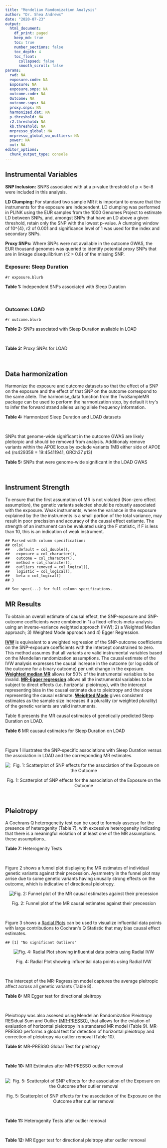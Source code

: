 ```yaml
---
title: "Mendelian Randomization Analysis"
author: "Dr. Shea Andrews"
date: "2020-07-23"
output:
  html_document:
    df_print: paged
    keep_md: true
    toc: true
    number_sections: false
    toc_depth: 4
    toc_float:
      collapsed: false
      smooth_scroll: false
params:
  rwd: NA
  exposure.code: NA
  Exposure: NA
  exposure.snps: NA
  outcome.code: NA
  Outcome: NA
  outcome.snps: NA
  proxy.snps: NA
  harmonized.dat: NA
  p.threshold: NA
  r2.threshold: NA
  kb.threshold: NA
  mrpresso_global: NA
  mrpresso_global_wo_outliers: NA
  power: NA
  out: NA
editor_options:
  chunk_output_type: console
---
```







## Instrumental Variables
**SNP Inclusion:** SNPS associated with at a p-value threshold of p < 5e-8 were included in this analysis.
<br>

**LD Clumping:** For standard two sample MR it is important to ensure that the instruments for the exposure are independent. LD clumping was performed in PLINK using the EUR samples from the 1000 Genomes Project to estimate LD between SNPs, and, amongst SNPs that have an LD above a given threshold, retain only the SNP with the lowest p-value. A clumping window of 10^{4}, r2 of 0.001 and significance level of 1 was used for the index and secondary SNPs.
<br>

**Proxy SNPs:** Where SNPs were not available in the outcome GWAS, the EUR thousand genomes was queried to identify potential proxy SNPs that are in linkage disequilibrium (r2 > 0.8) of the missing SNP.
<br>

### Exposure: Sleep Duration
`#r exposure.blurb`
<br>

**Table 1:** Independent SNPs associated with Sleep Duration
<div data-pagedtable="false">
  <script data-pagedtable-source type="application/json">
{"columns":[{"label":["SNP"],"name":[1],"type":["chr"],"align":["left"]},{"label":["CHROM"],"name":[2],"type":["dbl"],"align":["right"]},{"label":["POS"],"name":[3],"type":["dbl"],"align":["right"]},{"label":["REF"],"name":[4],"type":["chr"],"align":["left"]},{"label":["ALT"],"name":[5],"type":["chr"],"align":["left"]},{"label":["AF"],"name":[6],"type":["dbl"],"align":["right"]},{"label":["BETA"],"name":[7],"type":["dbl"],"align":["right"]},{"label":["SE"],"name":[8],"type":["dbl"],"align":["right"]},{"label":["Z"],"name":[9],"type":["dbl"],"align":["right"]},{"label":["P"],"name":[10],"type":["dbl"],"align":["right"]},{"label":["N"],"name":[11],"type":["dbl"],"align":["right"]},{"label":["TRAIT"],"name":[12],"type":["chr"],"align":["left"]}],"data":[{"1":"rs915416","2":"1","3":"34731984","4":"C","5":"G","6":"0.710053","7":"-0.0192587","8":"0.00249452","9":"-7.72040","10":"9.9e-15","11":"446118","12":"Sleep_Duration"},{"1":"rs269054","2":"1","3":"57864304","4":"T","5":"A","6":"0.422076","7":"0.0136431","8":"0.00229327","9":"5.94919","10":"2.1e-09","11":"446118","12":"Sleep_Duration"},{"1":"rs61796569","2":"1","3":"66476437","4":"C","5":"T","6":"0.269583","7":"0.0154442","8":"0.00256443","9":"6.02247","10":"1.5e-09","11":"446118","12":"Sleep_Duration"},{"1":"rs12567114","2":"1","3":"98527951","4":"G","5":"A","6":"0.275802","7":"0.0148307","8":"0.00254030","9":"5.83817","10":"4.3e-09","11":"446118","12":"Sleep_Duration"},{"1":"rs62120041","2":"2","3":"9185564","4":"T","5":"C","6":"0.066098","7":"-0.0261113","8":"0.00457497","9":"-5.70743","10":"9.6e-09","11":"446118","12":"Sleep_Duration"},{"1":"rs374153","2":"2","3":"40382712","4":"C","5":"T","6":"0.841915","7":"-0.0176119","8":"0.00310308","9":"-5.67562","10":"9.1e-09","11":"446118","12":"Sleep_Duration"},{"1":"rs2717076","2":"2","3":"58061127","4":"C","5":"T","6":"0.627416","7":"0.0184107","8":"0.00234091","9":"7.86476","10":"3.1e-15","11":"446118","12":"Sleep_Duration"},{"1":"rs75539574","2":"2","3":"58871658","4":"A","5":"C","6":"0.085792","7":"0.0362482","8":"0.00406522","9":"8.91666","10":"6.9e-19","11":"446118","12":"Sleep_Duration"},{"1":"rs7556815","2":"2","3":"114085785","4":"G","5":"A","6":"0.219144","7":"0.0407248","8":"0.00274023","9":"14.86180","10":"1.3e-49","11":"446118","12":"Sleep_Duration"},{"1":"rs35662245","2":"2","3":"147583187","4":"T","5":"A","6":"0.338744","7":"0.0145968","8":"0.00239263","9":"6.10073","10":"1.4e-09","11":"446118","12":"Sleep_Duration"},{"1":"rs11885663","2":"2","3":"166944004","4":"C","5":"T","6":"0.247809","7":"0.0162176","8":"0.00261811","9":"6.19439","10":"8.6e-10","11":"446118","12":"Sleep_Duration"},{"1":"rs10173260","2":"2","3":"210377845","4":"T","5":"C","6":"0.606235","7":"0.0128368","8":"0.00231322","9":"5.54932","10":"2.9e-08","11":"446118","12":"Sleep_Duration"},{"1":"rs112230981","2":"3","3":"55879269","4":"A","5":"G","6":"0.050160","7":"-0.0315275","8":"0.00522787","9":"-6.03066","10":"2.2e-09","11":"446118","12":"Sleep_Duration"},{"1":"rs17732997","2":"3","3":"70470834","4":"C","5":"G","6":"0.430902","7":"-0.0129345","8":"0.00228820","9":"-5.65270","10":"1.2e-08","11":"446118","12":"Sleep_Duration"},{"1":"rs7644809","2":"3","3":"107564459","4":"T","5":"C","6":"0.578394","7":"-0.0130621","8":"0.00230148","9":"-5.67552","10":"1.6e-08","11":"446118","12":"Sleep_Duration"},{"1":"rs13088093","2":"3","3":"135838598","4":"T","5":"G","6":"0.336317","7":"0.0162722","8":"0.00240235","9":"6.77345","10":"7.0e-12","11":"446118","12":"Sleep_Duration"},{"1":"rs2192528","2":"4","3":"18327896","4":"A","5":"G","6":"0.519935","7":"-0.0133687","8":"0.00226920","9":"-5.89137","10":"2.7e-09","11":"446118","12":"Sleep_Duration"},{"1":"rs17427571","2":"4","3":"82254908","4":"A","5":"G","6":"0.315687","7":"-0.0138255","8":"0.00243544","9":"-5.67680","10":"1.3e-08","11":"446118","12":"Sleep_Duration"},{"1":"rs35531607","2":"4","3":"92533225","4":"T","5":"C","6":"0.474083","7":"0.0128402","8":"0.00227278","9":"5.64956","10":"1.5e-08","11":"446118","12":"Sleep_Duration"},{"1":"rs13109404","2":"4","3":"102896591","4":"T","5":"G","6":"0.071976","7":"-0.0312035","8":"0.00440829","9":"-7.07837","10":"1.4e-12","11":"446118","12":"Sleep_Duration"},{"1":"rs365663","2":"5","3":"1428883","4":"A","5":"G","6":"0.454037","7":"-0.0146291","8":"0.00227857","9":"-6.42030","10":"1.0e-10","11":"446118","12":"Sleep_Duration"},{"1":"rs465700","2":"5","3":"3126493","4":"C","5":"G","6":"0.892166","7":"-0.0225148","8":"0.00367362","9":"-6.12878","10":"1.4e-09","11":"446118","12":"Sleep_Duration"},{"1":"rs56372231","2":"5","3":"102321905","4":"C","5":"T","6":"0.334093","7":"0.0169439","8":"0.00239981","9":"7.06052","10":"2.2e-12","11":"446118","12":"Sleep_Duration"},{"1":"rs11567976","2":"5","3":"137654218","4":"C","5":"T","6":"0.570908","7":"0.0128042","8":"0.00228516","9":"5.60320","10":"2.1e-08","11":"446118","12":"Sleep_Duration"},{"1":"rs151014368","2":"5","3":"176751059","4":"G","5":"A","6":"0.206258","7":"0.0160924","8":"0.00281958","9":"5.70737","10":"9.1e-09","11":"446118","12":"Sleep_Duration"},{"1":"rs34556183","2":"6","3":"28584775","4":"A","5":"G","6":"0.280394","7":"-0.0169228","8":"0.00252323","9":"-6.70680","10":"2.3e-11","11":"446118","12":"Sleep_Duration"},{"1":"rs113113059","2":"6","3":"43160375","4":"T","5":"C","6":"0.220000","7":"-0.0161406","8":"0.00273732","9":"-5.89650","10":"8.4e-09","11":"446118","12":"Sleep_Duration"},{"1":"rs9382445","2":"6","3":"54937974","4":"T","5":"C","6":"0.376950","7":"-0.0145360","8":"0.00233387","9":"-6.22828","10":"4.8e-10","11":"446118","12":"Sleep_Duration"},{"1":"rs2231265","2":"6","3":"89790201","4":"A","5":"G","6":"0.772289","7":"0.0149550","8":"0.00269917","9":"5.54059","10":"2.7e-08","11":"446118","12":"Sleep_Duration"},{"1":"rs9345234","2":"6","3":"93162639","4":"A","5":"C","6":"0.578016","7":"0.0130117","8":"0.00229893","9":"5.65989","10":"1.8e-08","11":"446118","12":"Sleep_Duration"},{"1":"rs34731055","2":"7","3":"2106928","4":"C","5":"T","6":"0.180890","7":"0.0194603","8":"0.00294778","9":"6.60168","10":"3.7e-11","11":"446118","12":"Sleep_Duration"},{"1":"rs2079070","2":"7","3":"114126432","4":"C","5":"G","6":"0.735387","7":"-0.0175475","8":"0.00256638","9":"-6.83745","10":"7.5e-12","11":"446118","12":"Sleep_Duration"},{"1":"rs7806045","2":"7","3":"132610266","4":"T","5":"C","6":"0.245297","7":"-0.0147916","8":"0.00262577","9":"-5.63324","10":"1.4e-08","11":"446118","12":"Sleep_Duration"},{"1":"rs4841498","2":"8","3":"10985432","4":"C","5":"T","6":"0.513040","7":"-0.0139954","8":"0.00226922","9":"-6.16749","10":"1.2e-09","11":"446118","12":"Sleep_Duration"},{"1":"rs73219758","2":"8","3":"14279446","4":"G","5":"A","6":"0.291936","7":"-0.0164012","8":"0.00249526","9":"-6.57294","10":"5.6e-11","11":"446118","12":"Sleep_Duration"},{"1":"rs10973207","2":"9","3":"37100525","4":"G","5":"T","6":"0.157677","7":"0.0204339","8":"0.00312394","9":"6.54107","10":"6.0e-11","11":"446118","12":"Sleep_Duration"},{"1":"rs1776776","2":"9","3":"140497072","4":"T","5":"C","6":"0.126168","7":"-0.0199630","8":"0.00341071","9":"-5.85303","10":"4.9e-09","11":"446118","12":"Sleep_Duration"},{"1":"rs12246842","2":"10","3":"21830580","4":"A","5":"G","6":"0.540185","7":"-0.0133949","8":"0.00227425","9":"-5.88981","10":"3.9e-09","11":"446118","12":"Sleep_Duration"},{"1":"rs10761674","2":"10","3":"64618340","4":"C","5":"T","6":"0.522666","7":"-0.0123329","8":"0.00226591","9":"-5.44280","10":"4.2e-08","11":"446118","12":"Sleep_Duration"},{"1":"rs11190970","2":"10","3":"103128332","4":"G","5":"A","6":"0.201339","7":"-0.0153790","8":"0.00282318","9":"-5.44740","10":"4.6e-08","11":"446118","12":"Sleep_Duration"},{"1":"rs7915425","2":"10","3":"125016501","4":"T","5":"C","6":"0.825318","7":"-0.0190638","8":"0.00298959","9":"-6.37673","10":"2.0e-10","11":"446118","12":"Sleep_Duration"},{"1":"rs1517572","2":"11","3":"28829882","4":"A","5":"C","6":"0.580536","7":"0.0146443","8":"0.00229467","9":"6.38188","10":"1.5e-10","11":"446118","12":"Sleep_Duration"},{"1":"rs4592416","2":"11","3":"43800474","4":"A","5":"G","6":"0.464407","7":"0.0146828","8":"0.00227010","9":"6.46791","10":"9.3e-11","11":"446118","12":"Sleep_Duration"},{"1":"rs11039544","2":"11","3":"48173412","4":"G","5":"A","6":"0.162221","7":"-0.0183890","8":"0.00307361","9":"-5.98287","10":"1.9e-09","11":"446118","12":"Sleep_Duration"},{"1":"rs174560","2":"11","3":"61581764","4":"T","5":"C","6":"0.314215","7":"0.0135751","8":"0.00243675","9":"5.57099","10":"2.8e-08","11":"446118","12":"Sleep_Duration"},{"1":"rs12791153","2":"11","3":"80685181","4":"A","5":"T","6":"0.081089","7":"0.0235481","8":"0.00421690","9":"5.58422","10":"1.9e-08","11":"446118","12":"Sleep_Duration"},{"1":"rs1553132","2":"11","3":"88297740","4":"A","5":"G","6":"0.258433","7":"0.0145068","8":"0.00258447","9":"5.61307","10":"2.5e-08","11":"446118","12":"Sleep_Duration"},{"1":"rs1939455","2":"11","3":"101520886","4":"G","5":"T","6":"0.120554","7":"-0.0204253","8":"0.00356118","9":"-5.73554","10":"1.2e-08","11":"446118","12":"Sleep_Duration"},{"1":"rs1079727","2":"11","3":"113289182","4":"T","5":"C","6":"0.157818","7":"0.0182922","8":"0.00310347","9":"5.89411","10":"5.3e-09","11":"446118","12":"Sleep_Duration"},{"1":"rs3751046","2":"11","3":"122828342","4":"A","5":"G","6":"0.146493","7":"0.0194129","8":"0.00320818","9":"6.05106","10":"1.1e-09","11":"446118","12":"Sleep_Duration"},{"1":"rs34354917","2":"12","3":"38764559","4":"C","5":"A","6":"0.289528","7":"-0.0137464","8":"0.00250081","9":"-5.49678","10":"3.9e-08","11":"446118","12":"Sleep_Duration"},{"1":"rs4767550","2":"12","3":"117951150","4":"A","5":"G","6":"0.414138","7":"0.0143001","8":"0.00230960","9":"6.19159","10":"6.3e-10","11":"446118","12":"Sleep_Duration"},{"1":"rs6575005","2":"14","3":"26954078","4":"T","5":"C","6":"0.242146","7":"-0.0155637","8":"0.00264172","9":"-5.89150","10":"4.4e-09","11":"446118","12":"Sleep_Duration"},{"1":"rs10483350","2":"14","3":"29816155","4":"A","5":"G","6":"0.195418","7":"0.0173690","8":"0.00286760","9":"6.05698","10":"1.5e-09","11":"446118","12":"Sleep_Duration"},{"1":"rs61985058","2":"14","3":"60233841","4":"C","5":"T","6":"0.143176","7":"0.0185938","8":"0.00322893","9":"5.75850","10":"1.3e-08","11":"446118","12":"Sleep_Duration"},{"1":"rs55658675","2":"14","3":"65554638","4":"C","5":"T","6":"0.355062","7":"-0.0131415","8":"0.00236892","9":"-5.54746","10":"2.0e-08","11":"446118","12":"Sleep_Duration"},{"1":"rs11621908","2":"14","3":"78495761","4":"C","5":"T","6":"0.082859","7":"-0.0240951","8":"0.00416298","9":"-5.78795","10":"5.6e-09","11":"446118","12":"Sleep_Duration"},{"1":"rs8038326","2":"15","3":"47989799","4":"A","5":"G","6":"0.273090","7":"-0.0159204","8":"0.00254070","9":"-6.26615","10":"2.8e-10","11":"446118","12":"Sleep_Duration"},{"1":"rs3095508","2":"16","3":"6550400","4":"C","5":"A","6":"0.406471","7":"-0.0153518","8":"0.00230437","9":"-6.66204","10":"3.1e-11","11":"446118","12":"Sleep_Duration"},{"1":"rs11643715","2":"16","3":"23909538","4":"C","5":"G","6":"0.290942","7":"0.0138950","8":"0.00249658","9":"5.56561","10":"3.2e-08","11":"446118","12":"Sleep_Duration"},{"1":"rs9937053","2":"16","3":"53799507","4":"G","5":"A","6":"0.423305","7":"-0.0169348","8":"0.00229041","9":"-7.39379","10":"1.2e-13","11":"446118","12":"Sleep_Duration"},{"1":"rs7198661","2":"16","3":"56090428","4":"T","5":"C","6":"0.497682","7":"-0.0133829","8":"0.00227449","9":"-5.88391","10":"3.9e-09","11":"446118","12":"Sleep_Duration"},{"1":"rs3027234","2":"17","3":"8136092","4":"C","5":"T","6":"0.227151","7":"-0.0151536","8":"0.00270628","9":"-5.59942","10":"2.3e-08","11":"446118","12":"Sleep_Duration"},{"1":"rs205024","2":"17","3":"11227352","4":"C","5":"T","6":"0.383735","7":"0.0138261","8":"0.00232711","9":"5.94132","10":"3.9e-09","11":"446118","12":"Sleep_Duration"},{"1":"rs8072993","2":"17","3":"21335627","4":"T","5":"G","6":"0.636508","7":"0.0174776","8":"0.00282169","9":"6.19402","10":"4.2e-10","11":"446118","12":"Sleep_Duration"},{"1":"rs147114641","2":"17","3":"43581015","4":"C","5":"A","6":"0.226278","7":"-0.0159801","8":"0.00270379","9":"-5.91026","10":"3.1e-09","11":"446118","12":"Sleep_Duration"},{"1":"rs2696429","2":"17","3":"44335274","4":"G","5":"A","6":"0.226374","7":"-0.0168884","8":"0.00270763","9":"-6.23734","10":"4.0e-10","11":"446118","12":"Sleep_Duration"},{"1":"rs553223732","2":"17","3":"44361954","4":"G","5":"C","6":"0.206352","7":"-0.0167895","8":"0.00288464","9":"-5.82031","10":"5.3e-09","11":"446118","12":"Sleep_Duration"},{"1":"rs538476570","2":"17","3":"44369623","4":"A","5":"G","6":"0.207307","7":"-0.0164347","8":"0.00290505","9":"-5.65729","10":"1.3e-08","11":"446118","12":"Sleep_Duration"},{"1":"rs547290689","2":"17","3":"45567907","4":"C","5":"T","6":"0.558590","7":"-0.0132418","8":"0.00229345","9":"-5.77375","10":"7.5e-09","11":"446118","12":"Sleep_Duration"},{"1":"rs12607679","2":"18","3":"53059748","4":"T","5":"C","6":"0.262283","7":"-0.0201387","8":"0.00259284","9":"-7.76704","10":"8.3e-15","11":"446118","12":"Sleep_Duration"},{"1":"rs10421649","2":"19","3":"9942262","4":"T","5":"A","6":"0.556970","7":"0.0132975","8":"0.00229462","9":"5.79508","10":"6.9e-09","11":"446118","12":"Sleep_Duration"},{"1":"rs2072727","2":"20","3":"43538733","4":"T","5":"C","6":"0.563830","7":"-0.0132425","8":"0.00228506","9":"-5.79525","10":"7.9e-09","11":"446118","12":"Sleep_Duration"}],"options":{"columns":{"min":{},"max":[10]},"rows":{"min":[10],"max":[10]},"pages":{}}}
  </script>
</div>
<br>

### Outcome: LOAD
`#r outcome.blurb`
<br>

**Table 2:** SNPs associated with Sleep Duration avaliable in LOAD
<div data-pagedtable="false">
  <script data-pagedtable-source type="application/json">
{"columns":[{"label":["SNP"],"name":[1],"type":["chr"],"align":["left"]},{"label":["CHROM"],"name":[2],"type":["dbl"],"align":["right"]},{"label":["POS"],"name":[3],"type":["dbl"],"align":["right"]},{"label":["REF"],"name":[4],"type":["chr"],"align":["left"]},{"label":["ALT"],"name":[5],"type":["chr"],"align":["left"]},{"label":["AF"],"name":[6],"type":["dbl"],"align":["right"]},{"label":["BETA"],"name":[7],"type":["dbl"],"align":["right"]},{"label":["SE"],"name":[8],"type":["dbl"],"align":["right"]},{"label":["Z"],"name":[9],"type":["dbl"],"align":["right"]},{"label":["P"],"name":[10],"type":["dbl"],"align":["right"]},{"label":["N"],"name":[11],"type":["dbl"],"align":["right"]},{"label":["TRAIT"],"name":[12],"type":["chr"],"align":["left"]}],"data":[{"1":"rs915416","2":"1","3":"34731984","4":"C","5":"G","6":"0.7044","7":"0.0158","8":"0.0156","9":"1.01282000","10":"0.31150","11":"63926","12":"LOAD"},{"1":"rs269054","2":"1","3":"57864304","4":"T","5":"A","6":"0.4341","7":"0.0267","8":"0.0144","9":"1.85416667","10":"0.06381","11":"63926","12":"LOAD"},{"1":"rs61796569","2":"1","3":"66476437","4":"C","5":"T","6":"0.2694","7":"-0.0375","8":"0.0162","9":"-2.31481481","10":"0.02047","11":"63926","12":"LOAD"},{"1":"rs12567114","2":"1","3":"98527951","4":"G","5":"A","6":"0.2795","7":"-0.0121","8":"0.0162","9":"-0.74691358","10":"0.45760","11":"63926","12":"LOAD"},{"1":"rs62120041","2":"2","3":"9185564","4":"T","5":"C","6":"0.0651","7":"0.0096","8":"0.0293","9":"0.32764500","10":"0.74260","11":"63926","12":"LOAD"},{"1":"rs374153","2":"2","3":"40382712","4":"C","5":"T","6":"0.8487","7":"0.0338","8":"0.0199","9":"1.69849246","10":"0.08966","11":"63926","12":"LOAD"},{"1":"rs2717076","2":"2","3":"58061127","4":"C","5":"T","6":"0.6355","7":"0.0112","8":"0.0147","9":"0.76190476","10":"0.44450","11":"63926","12":"LOAD"},{"1":"rs75539574","2":"2","3":"58871658","4":"A","5":"C","6":"0.0913","7":"-0.0119","8":"0.0259","9":"-0.45945900","10":"0.64660","11":"63926","12":"LOAD"},{"1":"rs7556815","2":"2","3":"114085785","4":"G","5":"A","6":"0.2250","7":"-0.0070","8":"0.0173","9":"-0.40462428","10":"0.68570","11":"63926","12":"LOAD"},{"1":"rs35662245","2":"2","3":"147583187","4":"T","5":"A","6":"0.3352","7":"0.0141","8":"0.0152","9":"0.92763158","10":"0.35330","11":"63926","12":"LOAD"},{"1":"rs11885663","2":"2","3":"166944004","4":"C","5":"T","6":"0.2690","7":"0.0061","8":"0.0164","9":"0.37195122","10":"0.71100","11":"63926","12":"LOAD"},{"1":"rs10173260","2":"2","3":"210377845","4":"T","5":"C","6":"0.6164","7":"-0.0032","8":"0.0147","9":"-0.21768700","10":"0.82980","11":"63926","12":"LOAD"},{"1":"rs112230981","2":"3","3":"55879269","4":"A","5":"G","6":"0.0443","7":"0.0642","8":"0.0367","9":"1.74932000","10":"0.08055","11":"63926","12":"LOAD"},{"1":"rs17732997","2":"3","3":"70470834","4":"C","5":"G","6":"0.4207","7":"0.0221","8":"0.0145","9":"1.52414000","10":"0.12760","11":"63926","12":"LOAD"},{"1":"rs7644809","2":"3","3":"107564459","4":"T","5":"C","6":"0.5672","7":"0.0028","8":"0.0145","9":"0.19310300","10":"0.84830","11":"63926","12":"LOAD"},{"1":"rs13088093","2":"3","3":"135838598","4":"T","5":"G","6":"0.3281","7":"-0.0106","8":"0.0151","9":"-0.70198700","10":"0.48160","11":"63926","12":"LOAD"},{"1":"rs2192528","2":"4","3":"18327896","4":"A","5":"G","6":"0.5374","7":"-0.0351","8":"0.0145","9":"-2.42069000","10":"0.01552","11":"63926","12":"LOAD"},{"1":"rs17427571","2":"4","3":"82254908","4":"A","5":"G","6":"0.3186","7":"-0.0030","8":"0.0153","9":"-0.19607800","10":"0.84300","11":"63926","12":"LOAD"},{"1":"rs35531607","2":"4","3":"92533225","4":"T","5":"C","6":"0.4718","7":"0.0093","8":"0.0143","9":"0.65035000","10":"0.51200","11":"63926","12":"LOAD"},{"1":"rs13109404","2":"4","3":"102896591","4":"T","5":"G","6":"0.0697","7":"0.0063","8":"0.0308","9":"0.20454500","10":"0.83890","11":"63926","12":"LOAD"},{"1":"rs365663","2":"5","3":"1428883","4":"A","5":"G","6":"0.4549","7":"0.0040","8":"0.0146","9":"0.27397300","10":"0.78290","11":"63926","12":"LOAD"},{"1":"rs465700","2":"5","3":"3126493","4":"C","5":"G","6":"0.8949","7":"-0.0002","8":"0.0239","9":"-0.00836820","10":"0.99360","11":"63926","12":"LOAD"},{"1":"rs56372231","2":"5","3":"102321905","4":"C","5":"T","6":"0.3221","7":"0.0203","8":"0.0153","9":"1.32679739","10":"0.18530","11":"63926","12":"LOAD"},{"1":"rs11567976","2":"5","3":"137654218","4":"C","5":"T","6":"0.5419","7":"0.0002","8":"0.0144","9":"0.01388889","10":"0.98760","11":"63926","12":"LOAD"},{"1":"rs151014368","2":"5","3":"176751059","4":"G","5":"A","6":"0.2209","7":"-0.0295","8":"0.0179","9":"-1.64804469","10":"0.09963","11":"63926","12":"LOAD"},{"1":"rs34556183","2":"6","3":"28584775","4":"A","5":"G","6":"0.2523","7":"-0.0011","8":"0.0175","9":"-0.06285710","10":"0.95190","11":"63926","12":"LOAD"},{"1":"rs113113059","2":"6","3":"43160375","4":"T","5":"C","6":"0.2137","7":"-0.0110","8":"0.0175","9":"-0.62857100","10":"0.52870","11":"63926","12":"LOAD"},{"1":"rs9382445","2":"6","3":"54937974","4":"T","5":"C","6":"0.3606","7":"0.0315","8":"0.0147","9":"2.14286000","10":"0.03172","11":"63926","12":"LOAD"},{"1":"rs2231265","2":"6","3":"89790201","4":"A","5":"G","6":"0.7700","7":"-0.0058","8":"0.0170","9":"-0.34117600","10":"0.73460","11":"63926","12":"LOAD"},{"1":"rs9345234","2":"6","3":"93162639","4":"A","5":"C","6":"0.5737","7":"0.0252","8":"0.0145","9":"1.73793000","10":"0.08219","11":"63926","12":"LOAD"},{"1":"rs34731055","2":"7","3":"2106928","4":"C","5":"T","6":"0.2096","7":"0.0278","8":"0.0180","9":"1.54444444","10":"0.12110","11":"63926","12":"LOAD"},{"1":"rs2079070","2":"7","3":"114126432","4":"C","5":"G","6":"0.7160","7":"-0.0243","8":"0.0161","9":"-1.50932000","10":"0.13130","11":"63926","12":"LOAD"},{"1":"rs7806045","2":"7","3":"132610266","4":"T","5":"C","6":"0.2294","7":"-0.0036","8":"0.0169","9":"-0.21301800","10":"0.83070","11":"63926","12":"LOAD"},{"1":"rs4841498","2":"8","3":"10985432","4":"C","5":"T","6":"0.5177","7":"0.0024","8":"0.0145","9":"0.16551724","10":"0.86630","11":"63926","12":"LOAD"},{"1":"rs73219758","2":"8","3":"14279446","4":"G","5":"A","6":"0.2893","7":"-0.0208","8":"0.0156","9":"-1.33333333","10":"0.18280","11":"63926","12":"LOAD"},{"1":"rs10973207","2":"9","3":"37100525","4":"G","5":"T","6":"0.1514","7":"0.0059","8":"0.0204","9":"0.28921569","10":"0.77160","11":"63926","12":"LOAD"},{"1":"rs1776776","2":"9","3":"140497072","4":"T","5":"C","6":"0.1367","7":"0.0266","8":"0.0216","9":"1.23148000","10":"0.21810","11":"63926","12":"LOAD"},{"1":"rs12246842","2":"10","3":"21830580","4":"A","5":"G","6":"0.5572","7":"-0.0148","8":"0.0146","9":"-1.01370000","10":"0.31040","11":"63926","12":"LOAD"},{"1":"rs10761674","2":"10","3":"64618340","4":"C","5":"T","6":"0.5149","7":"0.0191","8":"0.0142","9":"1.34507042","10":"0.18010","11":"63926","12":"LOAD"},{"1":"rs11190970","2":"10","3":"103128332","4":"G","5":"A","6":"0.2026","7":"0.0173","8":"0.0178","9":"0.97191011","10":"0.33220","11":"63926","12":"LOAD"},{"1":"rs7915425","2":"10","3":"125016501","4":"T","5":"C","6":"0.8053","7":"-0.0159","8":"0.0180","9":"-0.88333300","10":"0.37820","11":"63926","12":"LOAD"},{"1":"rs1517572","2":"11","3":"28829882","4":"A","5":"C","6":"0.5772","7":"0.0070","8":"0.0147","9":"0.47619000","10":"0.63120","11":"63926","12":"LOAD"},{"1":"rs4592416","2":"11","3":"43800474","4":"A","5":"G","6":"0.4482","7":"-0.0129","8":"0.0143","9":"-0.90209800","10":"0.36700","11":"63926","12":"LOAD"},{"1":"rs11039544","2":"11","3":"48173412","4":"G","5":"A","6":"0.1692","7":"0.0428","8":"0.0194","9":"2.20618557","10":"0.02737","11":"63926","12":"LOAD"},{"1":"rs174560","2":"11","3":"61581764","4":"T","5":"C","6":"0.2978","7":"-0.0066","8":"0.0155","9":"-0.42580600","10":"0.66860","11":"63926","12":"LOAD"},{"1":"rs12791153","2":"11","3":"80685181","4":"A","5":"T","6":"0.0795","7":"-0.0142","8":"0.0290","9":"-0.48965500","10":"0.62330","11":"63926","12":"LOAD"},{"1":"rs1553132","2":"11","3":"88297740","4":"A","5":"G","6":"0.2563","7":"-0.0023","8":"0.0163","9":"-0.14110400","10":"0.88670","11":"63926","12":"LOAD"},{"1":"rs1939455","2":"11","3":"101520886","4":"G","5":"T","6":"0.1180","7":"-0.0040","8":"0.0232","9":"-0.17241379","10":"0.86480","11":"63926","12":"LOAD"},{"1":"rs1079727","2":"11","3":"113289182","4":"T","5":"C","6":"0.1496","7":"0.0131","8":"0.0200","9":"0.65500000","10":"0.51170","11":"63926","12":"LOAD"},{"1":"rs3751046","2":"11","3":"122828342","4":"A","5":"G","6":"0.1482","7":"0.0318","8":"0.0204","9":"1.55882000","10":"0.11780","11":"63926","12":"LOAD"},{"1":"rs34354917","2":"12","3":"38764559","4":"C","5":"A","6":"0.2772","7":"0.0255","8":"0.0179","9":"1.42458101","10":"0.15400","11":"63926","12":"LOAD"},{"1":"rs4767550","2":"12","3":"117951150","4":"A","5":"G","6":"0.4116","7":"-0.0136","8":"0.0147","9":"-0.92517000","10":"0.35350","11":"63926","12":"LOAD"},{"1":"rs6575005","2":"14","3":"26954078","4":"T","5":"C","6":"0.2477","7":"-0.0097","8":"0.0165","9":"-0.58787900","10":"0.55880","11":"63926","12":"LOAD"},{"1":"rs10483350","2":"14","3":"29816155","4":"A","5":"G","6":"0.2082","7":"0.0013","8":"0.0181","9":"0.07182320","10":"0.94380","11":"63926","12":"LOAD"},{"1":"rs61985058","2":"14","3":"60233841","4":"C","5":"T","6":"0.1354","7":"-0.0226","8":"0.0218","9":"-1.03669725","10":"0.29840","11":"63926","12":"LOAD"},{"1":"rs55658675","2":"14","3":"65554638","4":"C","5":"T","6":"0.3312","7":"0.0109","8":"0.0151","9":"0.72185430","10":"0.47090","11":"63926","12":"LOAD"},{"1":"rs11621908","2":"14","3":"78495761","4":"C","5":"T","6":"0.0910","7":"0.0218","8":"0.0250","9":"0.87200000","10":"0.38280","11":"63926","12":"LOAD"},{"1":"rs8038326","2":"15","3":"47989799","4":"A","5":"G","6":"0.2797","7":"-0.0134","8":"0.0159","9":"-0.84276700","10":"0.40010","11":"63926","12":"LOAD"},{"1":"rs3095508","2":"16","3":"6550400","4":"C","5":"A","6":"0.3896","7":"-0.0279","8":"0.0149","9":"-1.87248322","10":"0.06011","11":"63926","12":"LOAD"},{"1":"rs11643715","2":"16","3":"23909538","4":"C","5":"G","6":"0.3014","7":"0.0116","8":"0.0156","9":"0.74359000","10":"0.45910","11":"63926","12":"LOAD"},{"1":"rs9937053","2":"16","3":"53799507","4":"G","5":"A","6":"0.4284","7":"0.0003","8":"0.0145","9":"0.02068966","10":"0.98270","11":"63926","12":"LOAD"},{"1":"rs7198661","2":"16","3":"56090428","4":"T","5":"C","6":"0.5012","7":"0.0060","8":"0.0144","9":"0.41666700","10":"0.67450","11":"63926","12":"LOAD"},{"1":"rs3027234","2":"17","3":"8136092","4":"C","5":"T","6":"0.2348","7":"-0.0101","8":"0.0167","9":"-0.60479042","10":"0.54600","11":"63926","12":"LOAD"},{"1":"rs205024","2":"17","3":"11227352","4":"C","5":"T","6":"0.3998","7":"0.0140","8":"0.0145","9":"0.96551724","10":"0.33200","11":"63926","12":"LOAD"},{"1":"rs147114641","2":"17","3":"43581015","4":"C","5":"A","6":"0.0180","7":"-0.0274","8":"0.0660","9":"-0.41515152","10":"0.67780","11":"63926","12":"LOAD"},{"1":"rs2696429","2":"17","3":"44335274","4":"G","5":"A","6":"0.2212","7":"-0.0472","8":"0.0195","9":"-2.42051282","10":"0.01561","11":"63926","12":"LOAD"},{"1":"rs12607679","2":"18","3":"53059748","4":"T","5":"C","6":"0.2577","7":"0.0337","8":"0.0162","9":"2.08025000","10":"0.03720","11":"63926","12":"LOAD"},{"1":"rs10421649","2":"19","3":"9942262","4":"T","5":"A","6":"0.5429","7":"0.0096","8":"0.0149","9":"0.64429530","10":"0.51890","11":"63926","12":"LOAD"},{"1":"rs2072727","2":"20","3":"43538733","4":"T","5":"C","6":"0.5797","7":"-0.0065","8":"0.0144","9":"-0.45138900","10":"0.65430","11":"63926","12":"LOAD"},{"1":"rs8072993","2":"NA","3":"NA","4":"NA","5":"NA","6":"NA","7":"NA","8":"NA","9":"NA","10":"NA","11":"NA","12":"NA"},{"1":"rs553223732","2":"NA","3":"NA","4":"NA","5":"NA","6":"NA","7":"NA","8":"NA","9":"NA","10":"NA","11":"NA","12":"NA"},{"1":"rs538476570","2":"NA","3":"NA","4":"NA","5":"NA","6":"NA","7":"NA","8":"NA","9":"NA","10":"NA","11":"NA","12":"NA"},{"1":"rs547290689","2":"NA","3":"NA","4":"NA","5":"NA","6":"NA","7":"NA","8":"NA","9":"NA","10":"NA","11":"NA","12":"NA"}],"options":{"columns":{"min":{},"max":[10]},"rows":{"min":[10],"max":[10]},"pages":{}}}
  </script>
</div>
<br>

**Table 3:** Proxy SNPs for LOAD
<div data-pagedtable="false">
  <script data-pagedtable-source type="application/json">
{"columns":[{"label":["proxy.outcome"],"name":[1],"type":["lgl"],"align":["right"]},{"label":["target_snp"],"name":[2],"type":["chr"],"align":["left"]},{"label":["proxy_snp"],"name":[3],"type":["lgl"],"align":["right"]},{"label":["ld.r2"],"name":[4],"type":["lgl"],"align":["right"]},{"label":["Dprime"],"name":[5],"type":["lgl"],"align":["right"]},{"label":["ref.proxy"],"name":[6],"type":["lgl"],"align":["right"]},{"label":["alt.proxy"],"name":[7],"type":["lgl"],"align":["right"]},{"label":["CHROM"],"name":[8],"type":["lgl"],"align":["right"]},{"label":["POS"],"name":[9],"type":["lgl"],"align":["right"]},{"label":["ALT.proxy"],"name":[10],"type":["lgl"],"align":["right"]},{"label":["REF.proxy"],"name":[11],"type":["lgl"],"align":["right"]},{"label":["AF"],"name":[12],"type":["lgl"],"align":["right"]},{"label":["BETA"],"name":[13],"type":["lgl"],"align":["right"]},{"label":["SE"],"name":[14],"type":["lgl"],"align":["right"]},{"label":["P"],"name":[15],"type":["lgl"],"align":["right"]},{"label":["N"],"name":[16],"type":["lgl"],"align":["right"]},{"label":["ref"],"name":[17],"type":["lgl"],"align":["right"]},{"label":["alt"],"name":[18],"type":["lgl"],"align":["right"]},{"label":["ALT"],"name":[19],"type":["lgl"],"align":["right"]},{"label":["REF"],"name":[20],"type":["lgl"],"align":["right"]},{"label":["PHASE"],"name":[21],"type":["lgl"],"align":["right"]}],"data":[{"1":"NA","2":"rs8072993","3":"NA","4":"NA","5":"NA","6":"NA","7":"NA","8":"NA","9":"NA","10":"NA","11":"NA","12":"NA","13":"NA","14":"NA","15":"NA","16":"NA","17":"NA","18":"NA","19":"NA","20":"NA","21":"NA"},{"1":"NA","2":"rs553223732","3":"NA","4":"NA","5":"NA","6":"NA","7":"NA","8":"NA","9":"NA","10":"NA","11":"NA","12":"NA","13":"NA","14":"NA","15":"NA","16":"NA","17":"NA","18":"NA","19":"NA","20":"NA","21":"NA"},{"1":"NA","2":"rs538476570","3":"NA","4":"NA","5":"NA","6":"NA","7":"NA","8":"NA","9":"NA","10":"NA","11":"NA","12":"NA","13":"NA","14":"NA","15":"NA","16":"NA","17":"NA","18":"NA","19":"NA","20":"NA","21":"NA"},{"1":"NA","2":"rs547290689","3":"NA","4":"NA","5":"NA","6":"NA","7":"NA","8":"NA","9":"NA","10":"NA","11":"NA","12":"NA","13":"NA","14":"NA","15":"NA","16":"NA","17":"NA","18":"NA","19":"NA","20":"NA","21":"NA"}],"options":{"columns":{"min":{},"max":[10]},"rows":{"min":[10],"max":[10]},"pages":{}}}
  </script>
</div>
<br>

## Data harmonization
Harmonize the exposure and outcome datasets so that the effect of a SNP on the exposure and the effect of that SNP on the outcome correspond to the same allele. The harmonise_data function from the TwoSampleMR package can be used to perform the harmonization step, by default it try's to infer the forward strand alleles using allele frequency information.
<br>

**Table 4:** Harmonized Sleep Duration and LOAD datasets
<div data-pagedtable="false">
  <script data-pagedtable-source type="application/json">
{"columns":[{"label":["SNP"],"name":[1],"type":["chr"],"align":["left"]},{"label":["effect_allele.exposure"],"name":[2],"type":["chr"],"align":["left"]},{"label":["other_allele.exposure"],"name":[3],"type":["chr"],"align":["left"]},{"label":["effect_allele.outcome"],"name":[4],"type":["chr"],"align":["left"]},{"label":["other_allele.outcome"],"name":[5],"type":["chr"],"align":["left"]},{"label":["beta.exposure"],"name":[6],"type":["dbl"],"align":["right"]},{"label":["beta.outcome"],"name":[7],"type":["dbl"],"align":["right"]},{"label":["eaf.exposure"],"name":[8],"type":["dbl"],"align":["right"]},{"label":["eaf.outcome"],"name":[9],"type":["dbl"],"align":["right"]},{"label":["remove"],"name":[10],"type":["lgl"],"align":["right"]},{"label":["palindromic"],"name":[11],"type":["lgl"],"align":["right"]},{"label":["ambiguous"],"name":[12],"type":["lgl"],"align":["right"]},{"label":["id.outcome"],"name":[13],"type":["chr"],"align":["left"]},{"label":["chr.outcome"],"name":[14],"type":["dbl"],"align":["right"]},{"label":["pos.outcome"],"name":[15],"type":["dbl"],"align":["right"]},{"label":["se.outcome"],"name":[16],"type":["dbl"],"align":["right"]},{"label":["z.outcome"],"name":[17],"type":["dbl"],"align":["right"]},{"label":["pval.outcome"],"name":[18],"type":["dbl"],"align":["right"]},{"label":["samplesize.outcome"],"name":[19],"type":["dbl"],"align":["right"]},{"label":["outcome"],"name":[20],"type":["chr"],"align":["left"]},{"label":["mr_keep.outcome"],"name":[21],"type":["lgl"],"align":["right"]},{"label":["pval_origin.outcome"],"name":[22],"type":["chr"],"align":["left"]},{"label":["chr.exposure"],"name":[23],"type":["dbl"],"align":["right"]},{"label":["pos.exposure"],"name":[24],"type":["dbl"],"align":["right"]},{"label":["se.exposure"],"name":[25],"type":["dbl"],"align":["right"]},{"label":["z.exposure"],"name":[26],"type":["dbl"],"align":["right"]},{"label":["pval.exposure"],"name":[27],"type":["dbl"],"align":["right"]},{"label":["samplesize.exposure"],"name":[28],"type":["dbl"],"align":["right"]},{"label":["exposure"],"name":[29],"type":["chr"],"align":["left"]},{"label":["mr_keep.exposure"],"name":[30],"type":["lgl"],"align":["right"]},{"label":["pval_origin.exposure"],"name":[31],"type":["chr"],"align":["left"]},{"label":["id.exposure"],"name":[32],"type":["chr"],"align":["left"]},{"label":["action"],"name":[33],"type":["dbl"],"align":["right"]},{"label":["mr_keep"],"name":[34],"type":["lgl"],"align":["right"]},{"label":["pt"],"name":[35],"type":["dbl"],"align":["right"]},{"label":["pleitropy_keep"],"name":[36],"type":["lgl"],"align":["right"]},{"label":["mrpresso_RSSobs"],"name":[37],"type":["lgl"],"align":["right"]},{"label":["mrpresso_pval"],"name":[38],"type":["lgl"],"align":["right"]},{"label":["mrpresso_keep"],"name":[39],"type":["lgl"],"align":["right"]}],"data":[{"1":"rs10173260","2":"C","3":"T","4":"C","5":"T","6":"0.0128368","7":"-0.0032","8":"0.606235","9":"0.6164","10":"FALSE","11":"FALSE","12":"FALSE","13":"Y20OsJ","14":"2","15":"210377845","16":"0.0147","17":"-0.21768700","18":"0.82980","19":"63926","20":"Kunkle2019load","21":"TRUE","22":"reported","23":"2","24":"210377845","25":"0.00231322","26":"5.54932","27":"2.9e-08","28":"446118","29":"Dashti2019slepdur","30":"TRUE","31":"reported","32":"pOL1nc","33":"2","34":"TRUE","35":"5e-08","36":"TRUE","37":"NA","38":"NA","39":"TRUE"},{"1":"rs10421649","2":"A","3":"T","4":"A","5":"T","6":"0.0132975","7":"0.0096","8":"0.556970","9":"0.5429","10":"FALSE","11":"TRUE","12":"TRUE","13":"Y20OsJ","14":"19","15":"9942262","16":"0.0149","17":"0.64429530","18":"0.51890","19":"63926","20":"Kunkle2019load","21":"TRUE","22":"reported","23":"19","24":"9942262","25":"0.00229462","26":"5.79508","27":"6.9e-09","28":"446118","29":"Dashti2019slepdur","30":"TRUE","31":"reported","32":"pOL1nc","33":"2","34":"FALSE","35":"5e-08","36":"TRUE","37":"NA","38":"NA","39":"NA"},{"1":"rs10483350","2":"G","3":"A","4":"G","5":"A","6":"0.0173690","7":"0.0013","8":"0.195418","9":"0.2082","10":"FALSE","11":"FALSE","12":"FALSE","13":"Y20OsJ","14":"14","15":"29816155","16":"0.0181","17":"0.07182320","18":"0.94380","19":"63926","20":"Kunkle2019load","21":"TRUE","22":"reported","23":"14","24":"29816155","25":"0.00286760","26":"6.05698","27":"1.5e-09","28":"446118","29":"Dashti2019slepdur","30":"TRUE","31":"reported","32":"pOL1nc","33":"2","34":"TRUE","35":"5e-08","36":"TRUE","37":"NA","38":"NA","39":"TRUE"},{"1":"rs10761674","2":"T","3":"C","4":"T","5":"C","6":"-0.0123329","7":"0.0191","8":"0.522666","9":"0.5149","10":"FALSE","11":"FALSE","12":"FALSE","13":"Y20OsJ","14":"10","15":"64618340","16":"0.0142","17":"1.34507042","18":"0.18010","19":"63926","20":"Kunkle2019load","21":"TRUE","22":"reported","23":"10","24":"64618340","25":"0.00226591","26":"-5.44280","27":"4.2e-08","28":"446118","29":"Dashti2019slepdur","30":"TRUE","31":"reported","32":"pOL1nc","33":"2","34":"TRUE","35":"5e-08","36":"TRUE","37":"NA","38":"NA","39":"TRUE"},{"1":"rs1079727","2":"C","3":"T","4":"C","5":"T","6":"0.0182922","7":"0.0131","8":"0.157818","9":"0.1496","10":"FALSE","11":"FALSE","12":"FALSE","13":"Y20OsJ","14":"11","15":"113289182","16":"0.0200","17":"0.65500000","18":"0.51170","19":"63926","20":"Kunkle2019load","21":"TRUE","22":"reported","23":"11","24":"113289182","25":"0.00310347","26":"5.89411","27":"5.3e-09","28":"446118","29":"Dashti2019slepdur","30":"TRUE","31":"reported","32":"pOL1nc","33":"2","34":"TRUE","35":"5e-08","36":"TRUE","37":"NA","38":"NA","39":"TRUE"},{"1":"rs10973207","2":"T","3":"G","4":"T","5":"G","6":"0.0204339","7":"0.0059","8":"0.157677","9":"0.1514","10":"FALSE","11":"FALSE","12":"FALSE","13":"Y20OsJ","14":"9","15":"37100525","16":"0.0204","17":"0.28921569","18":"0.77160","19":"63926","20":"Kunkle2019load","21":"TRUE","22":"reported","23":"9","24":"37100525","25":"0.00312394","26":"6.54107","27":"6.0e-11","28":"446118","29":"Dashti2019slepdur","30":"TRUE","31":"reported","32":"pOL1nc","33":"2","34":"TRUE","35":"5e-08","36":"TRUE","37":"NA","38":"NA","39":"TRUE"},{"1":"rs11039544","2":"A","3":"G","4":"A","5":"G","6":"-0.0183890","7":"0.0428","8":"0.162221","9":"0.1692","10":"FALSE","11":"FALSE","12":"FALSE","13":"Y20OsJ","14":"11","15":"48173412","16":"0.0194","17":"2.20618557","18":"0.02737","19":"63926","20":"Kunkle2019load","21":"TRUE","22":"reported","23":"11","24":"48173412","25":"0.00307361","26":"-5.98287","27":"1.9e-09","28":"446118","29":"Dashti2019slepdur","30":"TRUE","31":"reported","32":"pOL1nc","33":"2","34":"TRUE","35":"5e-08","36":"TRUE","37":"NA","38":"NA","39":"TRUE"},{"1":"rs11190970","2":"A","3":"G","4":"A","5":"G","6":"-0.0153790","7":"0.0173","8":"0.201339","9":"0.2026","10":"FALSE","11":"FALSE","12":"FALSE","13":"Y20OsJ","14":"10","15":"103128332","16":"0.0178","17":"0.97191011","18":"0.33220","19":"63926","20":"Kunkle2019load","21":"TRUE","22":"reported","23":"10","24":"103128332","25":"0.00282318","26":"-5.44740","27":"4.6e-08","28":"446118","29":"Dashti2019slepdur","30":"TRUE","31":"reported","32":"pOL1nc","33":"2","34":"TRUE","35":"5e-08","36":"TRUE","37":"NA","38":"NA","39":"TRUE"},{"1":"rs112230981","2":"G","3":"A","4":"G","5":"A","6":"-0.0315275","7":"0.0642","8":"0.050160","9":"0.0443","10":"FALSE","11":"FALSE","12":"FALSE","13":"Y20OsJ","14":"3","15":"55879269","16":"0.0367","17":"1.74932000","18":"0.08055","19":"63926","20":"Kunkle2019load","21":"TRUE","22":"reported","23":"3","24":"55879269","25":"0.00522787","26":"-6.03066","27":"2.2e-09","28":"446118","29":"Dashti2019slepdur","30":"TRUE","31":"reported","32":"pOL1nc","33":"2","34":"TRUE","35":"5e-08","36":"TRUE","37":"NA","38":"NA","39":"TRUE"},{"1":"rs113113059","2":"C","3":"T","4":"C","5":"T","6":"-0.0161406","7":"-0.0110","8":"0.220000","9":"0.2137","10":"FALSE","11":"FALSE","12":"FALSE","13":"Y20OsJ","14":"6","15":"43160375","16":"0.0175","17":"-0.62857100","18":"0.52870","19":"63926","20":"Kunkle2019load","21":"TRUE","22":"reported","23":"6","24":"43160375","25":"0.00273732","26":"-5.89650","27":"8.4e-09","28":"446118","29":"Dashti2019slepdur","30":"TRUE","31":"reported","32":"pOL1nc","33":"2","34":"TRUE","35":"5e-08","36":"TRUE","37":"NA","38":"NA","39":"TRUE"},{"1":"rs11567976","2":"T","3":"C","4":"T","5":"C","6":"0.0128042","7":"0.0002","8":"0.570908","9":"0.5419","10":"FALSE","11":"FALSE","12":"FALSE","13":"Y20OsJ","14":"5","15":"137654218","16":"0.0144","17":"0.01388889","18":"0.98760","19":"63926","20":"Kunkle2019load","21":"TRUE","22":"reported","23":"5","24":"137654218","25":"0.00228516","26":"5.60320","27":"2.1e-08","28":"446118","29":"Dashti2019slepdur","30":"TRUE","31":"reported","32":"pOL1nc","33":"2","34":"TRUE","35":"5e-08","36":"TRUE","37":"NA","38":"NA","39":"TRUE"},{"1":"rs11621908","2":"T","3":"C","4":"T","5":"C","6":"-0.0240951","7":"0.0218","8":"0.082859","9":"0.0910","10":"FALSE","11":"FALSE","12":"FALSE","13":"Y20OsJ","14":"14","15":"78495761","16":"0.0250","17":"0.87200000","18":"0.38280","19":"63926","20":"Kunkle2019load","21":"TRUE","22":"reported","23":"14","24":"78495761","25":"0.00416298","26":"-5.78795","27":"5.6e-09","28":"446118","29":"Dashti2019slepdur","30":"TRUE","31":"reported","32":"pOL1nc","33":"2","34":"TRUE","35":"5e-08","36":"TRUE","37":"NA","38":"NA","39":"TRUE"},{"1":"rs11643715","2":"G","3":"C","4":"G","5":"C","6":"0.0138950","7":"0.0116","8":"0.290942","9":"0.3014","10":"FALSE","11":"TRUE","12":"FALSE","13":"Y20OsJ","14":"16","15":"23909538","16":"0.0156","17":"0.74359000","18":"0.45910","19":"63926","20":"Kunkle2019load","21":"TRUE","22":"reported","23":"16","24":"23909538","25":"0.00249658","26":"5.56561","27":"3.2e-08","28":"446118","29":"Dashti2019slepdur","30":"TRUE","31":"reported","32":"pOL1nc","33":"2","34":"TRUE","35":"5e-08","36":"TRUE","37":"NA","38":"NA","39":"TRUE"},{"1":"rs11885663","2":"T","3":"C","4":"T","5":"C","6":"0.0162176","7":"0.0061","8":"0.247809","9":"0.2690","10":"FALSE","11":"FALSE","12":"FALSE","13":"Y20OsJ","14":"2","15":"166944004","16":"0.0164","17":"0.37195122","18":"0.71100","19":"63926","20":"Kunkle2019load","21":"TRUE","22":"reported","23":"2","24":"166944004","25":"0.00261811","26":"6.19439","27":"8.6e-10","28":"446118","29":"Dashti2019slepdur","30":"TRUE","31":"reported","32":"pOL1nc","33":"2","34":"TRUE","35":"5e-08","36":"TRUE","37":"NA","38":"NA","39":"TRUE"},{"1":"rs12246842","2":"G","3":"A","4":"G","5":"A","6":"-0.0133949","7":"-0.0148","8":"0.540185","9":"0.5572","10":"FALSE","11":"FALSE","12":"FALSE","13":"Y20OsJ","14":"10","15":"21830580","16":"0.0146","17":"-1.01370000","18":"0.31040","19":"63926","20":"Kunkle2019load","21":"TRUE","22":"reported","23":"10","24":"21830580","25":"0.00227425","26":"-5.88981","27":"3.9e-09","28":"446118","29":"Dashti2019slepdur","30":"TRUE","31":"reported","32":"pOL1nc","33":"2","34":"TRUE","35":"5e-08","36":"TRUE","37":"NA","38":"NA","39":"TRUE"},{"1":"rs12567114","2":"A","3":"G","4":"A","5":"G","6":"0.0148307","7":"-0.0121","8":"0.275802","9":"0.2795","10":"FALSE","11":"FALSE","12":"FALSE","13":"Y20OsJ","14":"1","15":"98527951","16":"0.0162","17":"-0.74691358","18":"0.45760","19":"63926","20":"Kunkle2019load","21":"TRUE","22":"reported","23":"1","24":"98527951","25":"0.00254030","26":"5.83817","27":"4.3e-09","28":"446118","29":"Dashti2019slepdur","30":"TRUE","31":"reported","32":"pOL1nc","33":"2","34":"TRUE","35":"5e-08","36":"TRUE","37":"NA","38":"NA","39":"TRUE"},{"1":"rs12607679","2":"C","3":"T","4":"C","5":"T","6":"-0.0201387","7":"0.0337","8":"0.262283","9":"0.2577","10":"FALSE","11":"FALSE","12":"FALSE","13":"Y20OsJ","14":"18","15":"53059748","16":"0.0162","17":"2.08025000","18":"0.03720","19":"63926","20":"Kunkle2019load","21":"TRUE","22":"reported","23":"18","24":"53059748","25":"0.00259284","26":"-7.76704","27":"8.3e-15","28":"446118","29":"Dashti2019slepdur","30":"TRUE","31":"reported","32":"pOL1nc","33":"2","34":"TRUE","35":"5e-08","36":"TRUE","37":"NA","38":"NA","39":"TRUE"},{"1":"rs12791153","2":"T","3":"A","4":"T","5":"A","6":"0.0235481","7":"-0.0142","8":"0.081089","9":"0.0795","10":"FALSE","11":"TRUE","12":"FALSE","13":"Y20OsJ","14":"11","15":"80685181","16":"0.0290","17":"-0.48965500","18":"0.62330","19":"63926","20":"Kunkle2019load","21":"TRUE","22":"reported","23":"11","24":"80685181","25":"0.00421690","26":"5.58422","27":"1.9e-08","28":"446118","29":"Dashti2019slepdur","30":"TRUE","31":"reported","32":"pOL1nc","33":"2","34":"TRUE","35":"5e-08","36":"TRUE","37":"NA","38":"NA","39":"TRUE"},{"1":"rs13088093","2":"G","3":"T","4":"G","5":"T","6":"0.0162722","7":"-0.0106","8":"0.336317","9":"0.3281","10":"FALSE","11":"FALSE","12":"FALSE","13":"Y20OsJ","14":"3","15":"135838598","16":"0.0151","17":"-0.70198700","18":"0.48160","19":"63926","20":"Kunkle2019load","21":"TRUE","22":"reported","23":"3","24":"135838598","25":"0.00240235","26":"6.77345","27":"7.0e-12","28":"446118","29":"Dashti2019slepdur","30":"TRUE","31":"reported","32":"pOL1nc","33":"2","34":"TRUE","35":"5e-08","36":"TRUE","37":"NA","38":"NA","39":"TRUE"},{"1":"rs13109404","2":"G","3":"T","4":"G","5":"T","6":"-0.0312035","7":"0.0063","8":"0.071976","9":"0.0697","10":"FALSE","11":"FALSE","12":"FALSE","13":"Y20OsJ","14":"4","15":"102896591","16":"0.0308","17":"0.20454500","18":"0.83890","19":"63926","20":"Kunkle2019load","21":"TRUE","22":"reported","23":"4","24":"102896591","25":"0.00440829","26":"-7.07837","27":"1.4e-12","28":"446118","29":"Dashti2019slepdur","30":"TRUE","31":"reported","32":"pOL1nc","33":"2","34":"TRUE","35":"5e-08","36":"TRUE","37":"NA","38":"NA","39":"TRUE"},{"1":"rs147114641","2":"A","3":"C","4":"A","5":"C","6":"-0.0159801","7":"-0.0274","8":"0.226278","9":"0.0180","10":"FALSE","11":"FALSE","12":"FALSE","13":"Y20OsJ","14":"17","15":"43581015","16":"0.0660","17":"-0.41515152","18":"0.67780","19":"63926","20":"Kunkle2019load","21":"TRUE","22":"reported","23":"17","24":"43581015","25":"0.00270379","26":"-5.91026","27":"3.1e-09","28":"446118","29":"Dashti2019slepdur","30":"TRUE","31":"reported","32":"pOL1nc","33":"2","34":"TRUE","35":"5e-08","36":"TRUE","37":"NA","38":"NA","39":"TRUE"},{"1":"rs151014368","2":"A","3":"G","4":"A","5":"G","6":"0.0160924","7":"-0.0295","8":"0.206258","9":"0.2209","10":"FALSE","11":"FALSE","12":"FALSE","13":"Y20OsJ","14":"5","15":"176751059","16":"0.0179","17":"-1.64804469","18":"0.09963","19":"63926","20":"Kunkle2019load","21":"TRUE","22":"reported","23":"5","24":"176751059","25":"0.00281958","26":"5.70737","27":"9.1e-09","28":"446118","29":"Dashti2019slepdur","30":"TRUE","31":"reported","32":"pOL1nc","33":"2","34":"TRUE","35":"5e-08","36":"TRUE","37":"NA","38":"NA","39":"TRUE"},{"1":"rs1517572","2":"C","3":"A","4":"C","5":"A","6":"0.0146443","7":"0.0070","8":"0.580536","9":"0.5772","10":"FALSE","11":"FALSE","12":"FALSE","13":"Y20OsJ","14":"11","15":"28829882","16":"0.0147","17":"0.47619000","18":"0.63120","19":"63926","20":"Kunkle2019load","21":"TRUE","22":"reported","23":"11","24":"28829882","25":"0.00229467","26":"6.38188","27":"1.5e-10","28":"446118","29":"Dashti2019slepdur","30":"TRUE","31":"reported","32":"pOL1nc","33":"2","34":"TRUE","35":"5e-08","36":"TRUE","37":"NA","38":"NA","39":"TRUE"},{"1":"rs1553132","2":"G","3":"A","4":"G","5":"A","6":"0.0145068","7":"-0.0023","8":"0.258433","9":"0.2563","10":"FALSE","11":"FALSE","12":"FALSE","13":"Y20OsJ","14":"11","15":"88297740","16":"0.0163","17":"-0.14110400","18":"0.88670","19":"63926","20":"Kunkle2019load","21":"TRUE","22":"reported","23":"11","24":"88297740","25":"0.00258447","26":"5.61307","27":"2.5e-08","28":"446118","29":"Dashti2019slepdur","30":"TRUE","31":"reported","32":"pOL1nc","33":"2","34":"TRUE","35":"5e-08","36":"TRUE","37":"NA","38":"NA","39":"TRUE"},{"1":"rs17427571","2":"G","3":"A","4":"G","5":"A","6":"-0.0138255","7":"-0.0030","8":"0.315687","9":"0.3186","10":"FALSE","11":"FALSE","12":"FALSE","13":"Y20OsJ","14":"4","15":"82254908","16":"0.0153","17":"-0.19607800","18":"0.84300","19":"63926","20":"Kunkle2019load","21":"TRUE","22":"reported","23":"4","24":"82254908","25":"0.00243544","26":"-5.67680","27":"1.3e-08","28":"446118","29":"Dashti2019slepdur","30":"TRUE","31":"reported","32":"pOL1nc","33":"2","34":"TRUE","35":"5e-08","36":"TRUE","37":"NA","38":"NA","39":"TRUE"},{"1":"rs174560","2":"C","3":"T","4":"C","5":"T","6":"0.0135751","7":"-0.0066","8":"0.314215","9":"0.2978","10":"FALSE","11":"FALSE","12":"FALSE","13":"Y20OsJ","14":"11","15":"61581764","16":"0.0155","17":"-0.42580600","18":"0.66860","19":"63926","20":"Kunkle2019load","21":"TRUE","22":"reported","23":"11","24":"61581764","25":"0.00243675","26":"5.57099","27":"2.8e-08","28":"446118","29":"Dashti2019slepdur","30":"TRUE","31":"reported","32":"pOL1nc","33":"2","34":"TRUE","35":"5e-08","36":"TRUE","37":"NA","38":"NA","39":"TRUE"},{"1":"rs17732997","2":"G","3":"C","4":"G","5":"C","6":"-0.0129345","7":"0.0221","8":"0.430902","9":"0.4207","10":"FALSE","11":"TRUE","12":"TRUE","13":"Y20OsJ","14":"3","15":"70470834","16":"0.0145","17":"1.52414000","18":"0.12760","19":"63926","20":"Kunkle2019load","21":"TRUE","22":"reported","23":"3","24":"70470834","25":"0.00228820","26":"-5.65270","27":"1.2e-08","28":"446118","29":"Dashti2019slepdur","30":"TRUE","31":"reported","32":"pOL1nc","33":"2","34":"FALSE","35":"5e-08","36":"TRUE","37":"NA","38":"NA","39":"NA"},{"1":"rs1776776","2":"C","3":"T","4":"C","5":"T","6":"-0.0199630","7":"0.0266","8":"0.126168","9":"0.1367","10":"FALSE","11":"FALSE","12":"FALSE","13":"Y20OsJ","14":"9","15":"140497072","16":"0.0216","17":"1.23148000","18":"0.21810","19":"63926","20":"Kunkle2019load","21":"TRUE","22":"reported","23":"9","24":"140497072","25":"0.00341071","26":"-5.85303","27":"4.9e-09","28":"446118","29":"Dashti2019slepdur","30":"TRUE","31":"reported","32":"pOL1nc","33":"2","34":"TRUE","35":"5e-08","36":"TRUE","37":"NA","38":"NA","39":"TRUE"},{"1":"rs1939455","2":"T","3":"G","4":"T","5":"G","6":"-0.0204253","7":"-0.0040","8":"0.120554","9":"0.1180","10":"FALSE","11":"FALSE","12":"FALSE","13":"Y20OsJ","14":"11","15":"101520886","16":"0.0232","17":"-0.17241379","18":"0.86480","19":"63926","20":"Kunkle2019load","21":"TRUE","22":"reported","23":"11","24":"101520886","25":"0.00356118","26":"-5.73554","27":"1.2e-08","28":"446118","29":"Dashti2019slepdur","30":"TRUE","31":"reported","32":"pOL1nc","33":"2","34":"TRUE","35":"5e-08","36":"TRUE","37":"NA","38":"NA","39":"TRUE"},{"1":"rs205024","2":"T","3":"C","4":"T","5":"C","6":"0.0138261","7":"0.0140","8":"0.383735","9":"0.3998","10":"FALSE","11":"FALSE","12":"FALSE","13":"Y20OsJ","14":"17","15":"11227352","16":"0.0145","17":"0.96551724","18":"0.33200","19":"63926","20":"Kunkle2019load","21":"TRUE","22":"reported","23":"17","24":"11227352","25":"0.00232711","26":"5.94132","27":"3.9e-09","28":"446118","29":"Dashti2019slepdur","30":"TRUE","31":"reported","32":"pOL1nc","33":"2","34":"TRUE","35":"5e-08","36":"TRUE","37":"NA","38":"NA","39":"TRUE"},{"1":"rs2072727","2":"C","3":"T","4":"C","5":"T","6":"-0.0132425","7":"-0.0065","8":"0.563830","9":"0.5797","10":"FALSE","11":"FALSE","12":"FALSE","13":"Y20OsJ","14":"20","15":"43538733","16":"0.0144","17":"-0.45138900","18":"0.65430","19":"63926","20":"Kunkle2019load","21":"TRUE","22":"reported","23":"20","24":"43538733","25":"0.00228506","26":"-5.79525","27":"7.9e-09","28":"446118","29":"Dashti2019slepdur","30":"TRUE","31":"reported","32":"pOL1nc","33":"2","34":"TRUE","35":"5e-08","36":"TRUE","37":"NA","38":"NA","39":"TRUE"},{"1":"rs2079070","2":"G","3":"C","4":"G","5":"C","6":"-0.0175475","7":"-0.0243","8":"0.735387","9":"0.7160","10":"FALSE","11":"TRUE","12":"FALSE","13":"Y20OsJ","14":"7","15":"114126432","16":"0.0161","17":"-1.50932000","18":"0.13130","19":"63926","20":"Kunkle2019load","21":"TRUE","22":"reported","23":"7","24":"114126432","25":"0.00256638","26":"-6.83745","27":"7.5e-12","28":"446118","29":"Dashti2019slepdur","30":"TRUE","31":"reported","32":"pOL1nc","33":"2","34":"TRUE","35":"5e-08","36":"TRUE","37":"NA","38":"NA","39":"TRUE"},{"1":"rs2192528","2":"G","3":"A","4":"G","5":"A","6":"-0.0133687","7":"-0.0351","8":"0.519935","9":"0.5374","10":"FALSE","11":"FALSE","12":"FALSE","13":"Y20OsJ","14":"4","15":"18327896","16":"0.0145","17":"-2.42069000","18":"0.01552","19":"63926","20":"Kunkle2019load","21":"TRUE","22":"reported","23":"4","24":"18327896","25":"0.00226920","26":"-5.89137","27":"2.7e-09","28":"446118","29":"Dashti2019slepdur","30":"TRUE","31":"reported","32":"pOL1nc","33":"2","34":"TRUE","35":"5e-08","36":"TRUE","37":"NA","38":"NA","39":"TRUE"},{"1":"rs2231265","2":"G","3":"A","4":"G","5":"A","6":"0.0149550","7":"-0.0058","8":"0.772289","9":"0.7700","10":"FALSE","11":"FALSE","12":"FALSE","13":"Y20OsJ","14":"6","15":"89790201","16":"0.0170","17":"-0.34117600","18":"0.73460","19":"63926","20":"Kunkle2019load","21":"TRUE","22":"reported","23":"6","24":"89790201","25":"0.00269917","26":"5.54059","27":"2.7e-08","28":"446118","29":"Dashti2019slepdur","30":"TRUE","31":"reported","32":"pOL1nc","33":"2","34":"TRUE","35":"5e-08","36":"TRUE","37":"NA","38":"NA","39":"TRUE"},{"1":"rs269054","2":"A","3":"T","4":"A","5":"T","6":"0.0136431","7":"0.0267","8":"0.422076","9":"0.4341","10":"FALSE","11":"TRUE","12":"TRUE","13":"Y20OsJ","14":"1","15":"57864304","16":"0.0144","17":"1.85416667","18":"0.06381","19":"63926","20":"Kunkle2019load","21":"TRUE","22":"reported","23":"1","24":"57864304","25":"0.00229327","26":"5.94919","27":"2.1e-09","28":"446118","29":"Dashti2019slepdur","30":"TRUE","31":"reported","32":"pOL1nc","33":"2","34":"FALSE","35":"5e-08","36":"TRUE","37":"NA","38":"NA","39":"NA"},{"1":"rs2696429","2":"A","3":"G","4":"A","5":"G","6":"-0.0168884","7":"-0.0472","8":"0.226374","9":"0.2212","10":"FALSE","11":"FALSE","12":"FALSE","13":"Y20OsJ","14":"17","15":"44335274","16":"0.0195","17":"-2.42051282","18":"0.01561","19":"63926","20":"Kunkle2019load","21":"TRUE","22":"reported","23":"17","24":"44335274","25":"0.00270763","26":"-6.23734","27":"4.0e-10","28":"446118","29":"Dashti2019slepdur","30":"TRUE","31":"reported","32":"pOL1nc","33":"2","34":"TRUE","35":"5e-08","36":"TRUE","37":"NA","38":"NA","39":"TRUE"},{"1":"rs2717076","2":"T","3":"C","4":"T","5":"C","6":"0.0184107","7":"0.0112","8":"0.627416","9":"0.6355","10":"FALSE","11":"FALSE","12":"FALSE","13":"Y20OsJ","14":"2","15":"58061127","16":"0.0147","17":"0.76190476","18":"0.44450","19":"63926","20":"Kunkle2019load","21":"TRUE","22":"reported","23":"2","24":"58061127","25":"0.00234091","26":"7.86476","27":"3.1e-15","28":"446118","29":"Dashti2019slepdur","30":"TRUE","31":"reported","32":"pOL1nc","33":"2","34":"TRUE","35":"5e-08","36":"TRUE","37":"NA","38":"NA","39":"TRUE"},{"1":"rs3027234","2":"T","3":"C","4":"T","5":"C","6":"-0.0151536","7":"-0.0101","8":"0.227151","9":"0.2348","10":"FALSE","11":"FALSE","12":"FALSE","13":"Y20OsJ","14":"17","15":"8136092","16":"0.0167","17":"-0.60479042","18":"0.54600","19":"63926","20":"Kunkle2019load","21":"TRUE","22":"reported","23":"17","24":"8136092","25":"0.00270628","26":"-5.59942","27":"2.3e-08","28":"446118","29":"Dashti2019slepdur","30":"TRUE","31":"reported","32":"pOL1nc","33":"2","34":"TRUE","35":"5e-08","36":"TRUE","37":"NA","38":"NA","39":"TRUE"},{"1":"rs3095508","2":"A","3":"C","4":"A","5":"C","6":"-0.0153518","7":"-0.0279","8":"0.406471","9":"0.3896","10":"FALSE","11":"FALSE","12":"FALSE","13":"Y20OsJ","14":"16","15":"6550400","16":"0.0149","17":"-1.87248322","18":"0.06011","19":"63926","20":"Kunkle2019load","21":"TRUE","22":"reported","23":"16","24":"6550400","25":"0.00230437","26":"-6.66204","27":"3.1e-11","28":"446118","29":"Dashti2019slepdur","30":"TRUE","31":"reported","32":"pOL1nc","33":"2","34":"TRUE","35":"5e-08","36":"TRUE","37":"NA","38":"NA","39":"TRUE"},{"1":"rs34354917","2":"A","3":"C","4":"A","5":"C","6":"-0.0137464","7":"0.0255","8":"0.289528","9":"0.2772","10":"FALSE","11":"FALSE","12":"FALSE","13":"Y20OsJ","14":"12","15":"38764559","16":"0.0179","17":"1.42458101","18":"0.15400","19":"63926","20":"Kunkle2019load","21":"TRUE","22":"reported","23":"12","24":"38764559","25":"0.00250081","26":"-5.49678","27":"3.9e-08","28":"446118","29":"Dashti2019slepdur","30":"TRUE","31":"reported","32":"pOL1nc","33":"2","34":"TRUE","35":"5e-08","36":"TRUE","37":"NA","38":"NA","39":"TRUE"},{"1":"rs34556183","2":"G","3":"A","4":"G","5":"A","6":"-0.0169228","7":"-0.0011","8":"0.280394","9":"0.2523","10":"FALSE","11":"FALSE","12":"FALSE","13":"Y20OsJ","14":"6","15":"28584775","16":"0.0175","17":"-0.06285710","18":"0.95190","19":"63926","20":"Kunkle2019load","21":"TRUE","22":"reported","23":"6","24":"28584775","25":"0.00252323","26":"-6.70680","27":"2.3e-11","28":"446118","29":"Dashti2019slepdur","30":"TRUE","31":"reported","32":"pOL1nc","33":"2","34":"TRUE","35":"5e-08","36":"TRUE","37":"NA","38":"NA","39":"TRUE"},{"1":"rs34731055","2":"T","3":"C","4":"T","5":"C","6":"0.0194603","7":"0.0278","8":"0.180890","9":"0.2096","10":"FALSE","11":"FALSE","12":"FALSE","13":"Y20OsJ","14":"7","15":"2106928","16":"0.0180","17":"1.54444444","18":"0.12110","19":"63926","20":"Kunkle2019load","21":"TRUE","22":"reported","23":"7","24":"2106928","25":"0.00294778","26":"6.60168","27":"3.7e-11","28":"446118","29":"Dashti2019slepdur","30":"TRUE","31":"reported","32":"pOL1nc","33":"2","34":"TRUE","35":"5e-08","36":"TRUE","37":"NA","38":"NA","39":"TRUE"},{"1":"rs35531607","2":"C","3":"T","4":"C","5":"T","6":"0.0128402","7":"0.0093","8":"0.474083","9":"0.4718","10":"FALSE","11":"FALSE","12":"FALSE","13":"Y20OsJ","14":"4","15":"92533225","16":"0.0143","17":"0.65035000","18":"0.51200","19":"63926","20":"Kunkle2019load","21":"TRUE","22":"reported","23":"4","24":"92533225","25":"0.00227278","26":"5.64956","27":"1.5e-08","28":"446118","29":"Dashti2019slepdur","30":"TRUE","31":"reported","32":"pOL1nc","33":"2","34":"TRUE","35":"5e-08","36":"TRUE","37":"NA","38":"NA","39":"TRUE"},{"1":"rs35662245","2":"A","3":"T","4":"A","5":"T","6":"0.0145968","7":"0.0141","8":"0.338744","9":"0.3352","10":"FALSE","11":"TRUE","12":"FALSE","13":"Y20OsJ","14":"2","15":"147583187","16":"0.0152","17":"0.92763158","18":"0.35330","19":"63926","20":"Kunkle2019load","21":"TRUE","22":"reported","23":"2","24":"147583187","25":"0.00239263","26":"6.10073","27":"1.4e-09","28":"446118","29":"Dashti2019slepdur","30":"TRUE","31":"reported","32":"pOL1nc","33":"2","34":"TRUE","35":"5e-08","36":"TRUE","37":"NA","38":"NA","39":"TRUE"},{"1":"rs365663","2":"G","3":"A","4":"G","5":"A","6":"-0.0146291","7":"0.0040","8":"0.454037","9":"0.4549","10":"FALSE","11":"FALSE","12":"FALSE","13":"Y20OsJ","14":"5","15":"1428883","16":"0.0146","17":"0.27397300","18":"0.78290","19":"63926","20":"Kunkle2019load","21":"TRUE","22":"reported","23":"5","24":"1428883","25":"0.00227857","26":"-6.42030","27":"1.0e-10","28":"446118","29":"Dashti2019slepdur","30":"TRUE","31":"reported","32":"pOL1nc","33":"2","34":"TRUE","35":"5e-08","36":"TRUE","37":"NA","38":"NA","39":"TRUE"},{"1":"rs374153","2":"T","3":"C","4":"T","5":"C","6":"-0.0176119","7":"0.0338","8":"0.841915","9":"0.8487","10":"FALSE","11":"FALSE","12":"FALSE","13":"Y20OsJ","14":"2","15":"40382712","16":"0.0199","17":"1.69849246","18":"0.08966","19":"63926","20":"Kunkle2019load","21":"TRUE","22":"reported","23":"2","24":"40382712","25":"0.00310308","26":"-5.67562","27":"9.1e-09","28":"446118","29":"Dashti2019slepdur","30":"TRUE","31":"reported","32":"pOL1nc","33":"2","34":"TRUE","35":"5e-08","36":"TRUE","37":"NA","38":"NA","39":"TRUE"},{"1":"rs3751046","2":"G","3":"A","4":"G","5":"A","6":"0.0194129","7":"0.0318","8":"0.146493","9":"0.1482","10":"FALSE","11":"FALSE","12":"FALSE","13":"Y20OsJ","14":"11","15":"122828342","16":"0.0204","17":"1.55882000","18":"0.11780","19":"63926","20":"Kunkle2019load","21":"TRUE","22":"reported","23":"11","24":"122828342","25":"0.00320818","26":"6.05106","27":"1.1e-09","28":"446118","29":"Dashti2019slepdur","30":"TRUE","31":"reported","32":"pOL1nc","33":"2","34":"TRUE","35":"5e-08","36":"TRUE","37":"NA","38":"NA","39":"TRUE"},{"1":"rs4592416","2":"G","3":"A","4":"G","5":"A","6":"0.0146828","7":"-0.0129","8":"0.464407","9":"0.4482","10":"FALSE","11":"FALSE","12":"FALSE","13":"Y20OsJ","14":"11","15":"43800474","16":"0.0143","17":"-0.90209800","18":"0.36700","19":"63926","20":"Kunkle2019load","21":"TRUE","22":"reported","23":"11","24":"43800474","25":"0.00227010","26":"6.46791","27":"9.3e-11","28":"446118","29":"Dashti2019slepdur","30":"TRUE","31":"reported","32":"pOL1nc","33":"2","34":"TRUE","35":"5e-08","36":"TRUE","37":"NA","38":"NA","39":"TRUE"},{"1":"rs465700","2":"G","3":"C","4":"G","5":"C","6":"-0.0225148","7":"-0.0002","8":"0.892166","9":"0.8949","10":"FALSE","11":"TRUE","12":"FALSE","13":"Y20OsJ","14":"5","15":"3126493","16":"0.0239","17":"-0.00836820","18":"0.99360","19":"63926","20":"Kunkle2019load","21":"TRUE","22":"reported","23":"5","24":"3126493","25":"0.00367362","26":"-6.12878","27":"1.4e-09","28":"446118","29":"Dashti2019slepdur","30":"TRUE","31":"reported","32":"pOL1nc","33":"2","34":"TRUE","35":"5e-08","36":"TRUE","37":"NA","38":"NA","39":"TRUE"},{"1":"rs4767550","2":"G","3":"A","4":"G","5":"A","6":"0.0143001","7":"-0.0136","8":"0.414138","9":"0.4116","10":"FALSE","11":"FALSE","12":"FALSE","13":"Y20OsJ","14":"12","15":"117951150","16":"0.0147","17":"-0.92517000","18":"0.35350","19":"63926","20":"Kunkle2019load","21":"TRUE","22":"reported","23":"12","24":"117951150","25":"0.00230960","26":"6.19159","27":"6.3e-10","28":"446118","29":"Dashti2019slepdur","30":"TRUE","31":"reported","32":"pOL1nc","33":"2","34":"TRUE","35":"5e-08","36":"TRUE","37":"NA","38":"NA","39":"TRUE"},{"1":"rs4841498","2":"T","3":"C","4":"T","5":"C","6":"-0.0139954","7":"0.0024","8":"0.513040","9":"0.5177","10":"FALSE","11":"FALSE","12":"FALSE","13":"Y20OsJ","14":"8","15":"10985432","16":"0.0145","17":"0.16551724","18":"0.86630","19":"63926","20":"Kunkle2019load","21":"TRUE","22":"reported","23":"8","24":"10985432","25":"0.00226922","26":"-6.16749","27":"1.2e-09","28":"446118","29":"Dashti2019slepdur","30":"TRUE","31":"reported","32":"pOL1nc","33":"2","34":"TRUE","35":"5e-08","36":"TRUE","37":"NA","38":"NA","39":"TRUE"},{"1":"rs55658675","2":"T","3":"C","4":"T","5":"C","6":"-0.0131415","7":"0.0109","8":"0.355062","9":"0.3312","10":"FALSE","11":"FALSE","12":"FALSE","13":"Y20OsJ","14":"14","15":"65554638","16":"0.0151","17":"0.72185430","18":"0.47090","19":"63926","20":"Kunkle2019load","21":"TRUE","22":"reported","23":"14","24":"65554638","25":"0.00236892","26":"-5.54746","27":"2.0e-08","28":"446118","29":"Dashti2019slepdur","30":"TRUE","31":"reported","32":"pOL1nc","33":"2","34":"TRUE","35":"5e-08","36":"TRUE","37":"NA","38":"NA","39":"TRUE"},{"1":"rs56372231","2":"T","3":"C","4":"T","5":"C","6":"0.0169439","7":"0.0203","8":"0.334093","9":"0.3221","10":"FALSE","11":"FALSE","12":"FALSE","13":"Y20OsJ","14":"5","15":"102321905","16":"0.0153","17":"1.32679739","18":"0.18530","19":"63926","20":"Kunkle2019load","21":"TRUE","22":"reported","23":"5","24":"102321905","25":"0.00239981","26":"7.06052","27":"2.2e-12","28":"446118","29":"Dashti2019slepdur","30":"TRUE","31":"reported","32":"pOL1nc","33":"2","34":"TRUE","35":"5e-08","36":"TRUE","37":"NA","38":"NA","39":"TRUE"},{"1":"rs61796569","2":"T","3":"C","4":"T","5":"C","6":"0.0154442","7":"-0.0375","8":"0.269583","9":"0.2694","10":"FALSE","11":"FALSE","12":"FALSE","13":"Y20OsJ","14":"1","15":"66476437","16":"0.0162","17":"-2.31481481","18":"0.02047","19":"63926","20":"Kunkle2019load","21":"TRUE","22":"reported","23":"1","24":"66476437","25":"0.00256443","26":"6.02247","27":"1.5e-09","28":"446118","29":"Dashti2019slepdur","30":"TRUE","31":"reported","32":"pOL1nc","33":"2","34":"TRUE","35":"5e-08","36":"TRUE","37":"NA","38":"NA","39":"TRUE"},{"1":"rs61985058","2":"T","3":"C","4":"T","5":"C","6":"0.0185938","7":"-0.0226","8":"0.143176","9":"0.1354","10":"FALSE","11":"FALSE","12":"FALSE","13":"Y20OsJ","14":"14","15":"60233841","16":"0.0218","17":"-1.03669725","18":"0.29840","19":"63926","20":"Kunkle2019load","21":"TRUE","22":"reported","23":"14","24":"60233841","25":"0.00322893","26":"5.75850","27":"1.3e-08","28":"446118","29":"Dashti2019slepdur","30":"TRUE","31":"reported","32":"pOL1nc","33":"2","34":"TRUE","35":"5e-08","36":"TRUE","37":"NA","38":"NA","39":"TRUE"},{"1":"rs62120041","2":"C","3":"T","4":"C","5":"T","6":"-0.0261113","7":"0.0096","8":"0.066098","9":"0.0651","10":"FALSE","11":"FALSE","12":"FALSE","13":"Y20OsJ","14":"2","15":"9185564","16":"0.0293","17":"0.32764500","18":"0.74260","19":"63926","20":"Kunkle2019load","21":"TRUE","22":"reported","23":"2","24":"9185564","25":"0.00457497","26":"-5.70743","27":"9.6e-09","28":"446118","29":"Dashti2019slepdur","30":"TRUE","31":"reported","32":"pOL1nc","33":"2","34":"TRUE","35":"5e-08","36":"TRUE","37":"NA","38":"NA","39":"TRUE"},{"1":"rs6575005","2":"C","3":"T","4":"C","5":"T","6":"-0.0155637","7":"-0.0097","8":"0.242146","9":"0.2477","10":"FALSE","11":"FALSE","12":"FALSE","13":"Y20OsJ","14":"14","15":"26954078","16":"0.0165","17":"-0.58787900","18":"0.55880","19":"63926","20":"Kunkle2019load","21":"TRUE","22":"reported","23":"14","24":"26954078","25":"0.00264172","26":"-5.89150","27":"4.4e-09","28":"446118","29":"Dashti2019slepdur","30":"TRUE","31":"reported","32":"pOL1nc","33":"2","34":"TRUE","35":"5e-08","36":"TRUE","37":"NA","38":"NA","39":"TRUE"},{"1":"rs7198661","2":"C","3":"T","4":"C","5":"T","6":"-0.0133829","7":"0.0060","8":"0.497682","9":"0.5012","10":"FALSE","11":"FALSE","12":"FALSE","13":"Y20OsJ","14":"16","15":"56090428","16":"0.0144","17":"0.41666700","18":"0.67450","19":"63926","20":"Kunkle2019load","21":"TRUE","22":"reported","23":"16","24":"56090428","25":"0.00227449","26":"-5.88391","27":"3.9e-09","28":"446118","29":"Dashti2019slepdur","30":"TRUE","31":"reported","32":"pOL1nc","33":"2","34":"TRUE","35":"5e-08","36":"TRUE","37":"NA","38":"NA","39":"TRUE"},{"1":"rs73219758","2":"A","3":"G","4":"A","5":"G","6":"-0.0164012","7":"-0.0208","8":"0.291936","9":"0.2893","10":"FALSE","11":"FALSE","12":"FALSE","13":"Y20OsJ","14":"8","15":"14279446","16":"0.0156","17":"-1.33333333","18":"0.18280","19":"63926","20":"Kunkle2019load","21":"TRUE","22":"reported","23":"8","24":"14279446","25":"0.00249526","26":"-6.57294","27":"5.6e-11","28":"446118","29":"Dashti2019slepdur","30":"TRUE","31":"reported","32":"pOL1nc","33":"2","34":"TRUE","35":"5e-08","36":"TRUE","37":"NA","38":"NA","39":"TRUE"},{"1":"rs75539574","2":"C","3":"A","4":"C","5":"A","6":"0.0362482","7":"-0.0119","8":"0.085792","9":"0.0913","10":"FALSE","11":"FALSE","12":"FALSE","13":"Y20OsJ","14":"2","15":"58871658","16":"0.0259","17":"-0.45945900","18":"0.64660","19":"63926","20":"Kunkle2019load","21":"TRUE","22":"reported","23":"2","24":"58871658","25":"0.00406522","26":"8.91666","27":"6.9e-19","28":"446118","29":"Dashti2019slepdur","30":"TRUE","31":"reported","32":"pOL1nc","33":"2","34":"TRUE","35":"5e-08","36":"TRUE","37":"NA","38":"NA","39":"TRUE"},{"1":"rs7556815","2":"A","3":"G","4":"A","5":"G","6":"0.0407248","7":"-0.0070","8":"0.219144","9":"0.2250","10":"FALSE","11":"FALSE","12":"FALSE","13":"Y20OsJ","14":"2","15":"114085785","16":"0.0173","17":"-0.40462428","18":"0.68570","19":"63926","20":"Kunkle2019load","21":"TRUE","22":"reported","23":"2","24":"114085785","25":"0.00274023","26":"14.86180","27":"1.3e-49","28":"446118","29":"Dashti2019slepdur","30":"TRUE","31":"reported","32":"pOL1nc","33":"2","34":"TRUE","35":"5e-08","36":"TRUE","37":"NA","38":"NA","39":"TRUE"},{"1":"rs7644809","2":"C","3":"T","4":"C","5":"T","6":"-0.0130621","7":"0.0028","8":"0.578394","9":"0.5672","10":"FALSE","11":"FALSE","12":"FALSE","13":"Y20OsJ","14":"3","15":"107564459","16":"0.0145","17":"0.19310300","18":"0.84830","19":"63926","20":"Kunkle2019load","21":"TRUE","22":"reported","23":"3","24":"107564459","25":"0.00230148","26":"-5.67552","27":"1.6e-08","28":"446118","29":"Dashti2019slepdur","30":"TRUE","31":"reported","32":"pOL1nc","33":"2","34":"TRUE","35":"5e-08","36":"TRUE","37":"NA","38":"NA","39":"TRUE"},{"1":"rs7806045","2":"C","3":"T","4":"C","5":"T","6":"-0.0147916","7":"-0.0036","8":"0.245297","9":"0.2294","10":"FALSE","11":"FALSE","12":"FALSE","13":"Y20OsJ","14":"7","15":"132610266","16":"0.0169","17":"-0.21301800","18":"0.83070","19":"63926","20":"Kunkle2019load","21":"TRUE","22":"reported","23":"7","24":"132610266","25":"0.00262577","26":"-5.63324","27":"1.4e-08","28":"446118","29":"Dashti2019slepdur","30":"TRUE","31":"reported","32":"pOL1nc","33":"2","34":"TRUE","35":"5e-08","36":"TRUE","37":"NA","38":"NA","39":"TRUE"},{"1":"rs7915425","2":"C","3":"T","4":"C","5":"T","6":"-0.0190638","7":"-0.0159","8":"0.825318","9":"0.8053","10":"FALSE","11":"FALSE","12":"FALSE","13":"Y20OsJ","14":"10","15":"125016501","16":"0.0180","17":"-0.88333300","18":"0.37820","19":"63926","20":"Kunkle2019load","21":"TRUE","22":"reported","23":"10","24":"125016501","25":"0.00298959","26":"-6.37673","27":"2.0e-10","28":"446118","29":"Dashti2019slepdur","30":"TRUE","31":"reported","32":"pOL1nc","33":"2","34":"TRUE","35":"5e-08","36":"TRUE","37":"NA","38":"NA","39":"TRUE"},{"1":"rs8038326","2":"G","3":"A","4":"G","5":"A","6":"-0.0159204","7":"-0.0134","8":"0.273090","9":"0.2797","10":"FALSE","11":"FALSE","12":"FALSE","13":"Y20OsJ","14":"15","15":"47989799","16":"0.0159","17":"-0.84276700","18":"0.40010","19":"63926","20":"Kunkle2019load","21":"TRUE","22":"reported","23":"15","24":"47989799","25":"0.00254070","26":"-6.26615","27":"2.8e-10","28":"446118","29":"Dashti2019slepdur","30":"TRUE","31":"reported","32":"pOL1nc","33":"2","34":"TRUE","35":"5e-08","36":"TRUE","37":"NA","38":"NA","39":"TRUE"},{"1":"rs915416","2":"G","3":"C","4":"G","5":"C","6":"-0.0192587","7":"0.0158","8":"0.710053","9":"0.7044","10":"FALSE","11":"TRUE","12":"FALSE","13":"Y20OsJ","14":"1","15":"34731984","16":"0.0156","17":"1.01282000","18":"0.31150","19":"63926","20":"Kunkle2019load","21":"TRUE","22":"reported","23":"1","24":"34731984","25":"0.00249452","26":"-7.72040","27":"9.9e-15","28":"446118","29":"Dashti2019slepdur","30":"TRUE","31":"reported","32":"pOL1nc","33":"2","34":"TRUE","35":"5e-08","36":"TRUE","37":"NA","38":"NA","39":"TRUE"},{"1":"rs9345234","2":"C","3":"A","4":"C","5":"A","6":"0.0130117","7":"0.0252","8":"0.578016","9":"0.5737","10":"FALSE","11":"FALSE","12":"FALSE","13":"Y20OsJ","14":"6","15":"93162639","16":"0.0145","17":"1.73793000","18":"0.08219","19":"63926","20":"Kunkle2019load","21":"TRUE","22":"reported","23":"6","24":"93162639","25":"0.00229893","26":"5.65989","27":"1.8e-08","28":"446118","29":"Dashti2019slepdur","30":"TRUE","31":"reported","32":"pOL1nc","33":"2","34":"TRUE","35":"5e-08","36":"TRUE","37":"NA","38":"NA","39":"TRUE"},{"1":"rs9382445","2":"C","3":"T","4":"C","5":"T","6":"-0.0145360","7":"0.0315","8":"0.376950","9":"0.3606","10":"FALSE","11":"FALSE","12":"FALSE","13":"Y20OsJ","14":"6","15":"54937974","16":"0.0147","17":"2.14286000","18":"0.03172","19":"63926","20":"Kunkle2019load","21":"TRUE","22":"reported","23":"6","24":"54937974","25":"0.00233387","26":"-6.22828","27":"4.8e-10","28":"446118","29":"Dashti2019slepdur","30":"TRUE","31":"reported","32":"pOL1nc","33":"2","34":"TRUE","35":"5e-08","36":"TRUE","37":"NA","38":"NA","39":"TRUE"},{"1":"rs9937053","2":"A","3":"G","4":"A","5":"G","6":"-0.0169348","7":"0.0003","8":"0.423305","9":"0.4284","10":"FALSE","11":"FALSE","12":"FALSE","13":"Y20OsJ","14":"16","15":"53799507","16":"0.0145","17":"0.02068966","18":"0.98270","19":"63926","20":"Kunkle2019load","21":"TRUE","22":"reported","23":"16","24":"53799507","25":"0.00229041","26":"-7.39379","27":"1.2e-13","28":"446118","29":"Dashti2019slepdur","30":"TRUE","31":"reported","32":"pOL1nc","33":"2","34":"TRUE","35":"5e-08","36":"TRUE","37":"NA","38":"NA","39":"TRUE"}],"options":{"columns":{"min":{},"max":[10]},"rows":{"min":[10],"max":[10]},"pages":{}}}
  </script>
</div>
<br>

SNPs that genome-wide significant in the outcome GWAS are likely pleitorpic and should be removed from analysis. Additionaly remove variants within the APOE locus by exclude variants 1MB either side of APOE e4 (rs429358 = 19:45411941, GRCh37.p13)
<br>


**Table 5:** SNPs that were genome-wide significant in the LOAD GWAS
<div data-pagedtable="false">
  <script data-pagedtable-source type="application/json">
{"columns":[{"label":["SNP"],"name":[1],"type":["chr"],"align":["left"]},{"label":["chr.outcome"],"name":[2],"type":["dbl"],"align":["right"]},{"label":["pos.outcome"],"name":[3],"type":["dbl"],"align":["right"]},{"label":["pval.exposure"],"name":[4],"type":["dbl"],"align":["right"]},{"label":["pval.outcome"],"name":[5],"type":["dbl"],"align":["right"]}],"data":[],"options":{"columns":{"min":{},"max":[10]},"rows":{"min":[10],"max":[10]},"pages":{}}}
  </script>
</div>
<br>


## Instrument Strength
To ensure that the first assumption of MR is not violated (Non-zero effect assumption), the genetic variants selected should be robustly associated with the exposure. Weak instruments, where the variance in the exposure explained by the the instruments is a small portion of the total variance, may result in poor precission and accuracy of the causal effect estiamte. The strength of an instrument can be evaluated using the F statistic, if F is less than 10, this is an indication of weak instrument.


```
## Parsed with column specification:
## cols(
##   .default = col_double(),
##   exposure = col_character(),
##   outcome = col_character(),
##   method = col_character(),
##   outliers_removed = col_logical(),
##   logistic = col_logical(),
##   beta = col_logical()
## )
```

```
## See spec(...) for full column specifications.
```

<div data-pagedtable="false">
  <script data-pagedtable-source type="application/json">
{"columns":[{"label":["outliers_removed"],"name":[1],"type":["lgl"],"align":["right"]},{"label":["pve.exposure"],"name":[2],"type":["dbl"],"align":["right"]},{"label":["F"],"name":[3],"type":["dbl"],"align":["right"]},{"label":["Alpha"],"name":[4],"type":["dbl"],"align":["right"]},{"label":["NCP"],"name":[5],"type":["dbl"],"align":["right"]},{"label":["Power"],"name":[6],"type":["dbl"],"align":["right"]}],"data":[{"1":"FALSE","2":"0.006067014","3":"41.25328","4":"0.05","5":"0.09323125","6":"0.06074727"}],"options":{"columns":{"min":{},"max":[10]},"rows":{"min":[10],"max":[10]},"pages":{}}}
  </script>
</div>

##  MR Results
To obtain an overall estimate of causal effect, the SNP-exposure and SNP-outcome coefficients were combined in 1) a fixed-effects meta-analysis using an inverse-variance weighted approach (IVW); 2) a Weighted Median approach; 3) Weighted Mode approach and 4) Egger Regression.


[**IVW**](https://doi.org/10.1002/gepi.21758) is equivalent to a weighted regression of the SNP-outcome coefficients on the SNP-exposure coefficients with the intercept constrained to zero. This method assumes that all variants are valid instrumental variables based on the Mendelian randomization assumptions. The causal estimate of the IVW analysis expresses the causal increase in the outcome (or log odds of the outcome for a binary outcome) per unit change in the exposure. [**Weighted median MR**](https://doi.org/10.1002/gepi.21965) allows for 50% of the instrumental variables to be invalid. [**MR-Egger regression**](https://doi.org/10.1093/ije/dyw220) allows all the instrumental variables to be subject to direct effects (i.e. horizontal pleiotropy), with the intercept representing bias in the causal estimate due to pleiotropy and the slope representing the causal estimate. [**Weighted Mode**](https://doi.org/10.1093/ije/dyx102) gives consistent estimates as the sample size increases if a plurality (or weighted plurality) of the genetic variants are valid instruments.
<br>



Table 6 presents the MR causal estimates of genetically predicted Sleep Duration on LOAD.
<br>

**Table 6** MR causaul estimates for Sleep Duration on LOAD
<div data-pagedtable="false">
  <script data-pagedtable-source type="application/json">
{"columns":[{"label":["id.exposure"],"name":[1],"type":["chr"],"align":["left"]},{"label":["id.outcome"],"name":[2],"type":["chr"],"align":["left"]},{"label":["outcome"],"name":[3],"type":["fctr"],"align":["left"]},{"label":["exposure"],"name":[4],"type":["fctr"],"align":["left"]},{"label":["method"],"name":[5],"type":["fctr"],"align":["left"]},{"label":["nsnp"],"name":[6],"type":["int"],"align":["right"]},{"label":["b"],"name":[7],"type":["dbl"],"align":["right"]},{"label":["se"],"name":[8],"type":["dbl"],"align":["right"]},{"label":["pval"],"name":[9],"type":["dbl"],"align":["right"]}],"data":[{"1":"pOL1nc","2":"Y20OsJ","3":"Kunkle2019load","4":"Dashti2019slepdur","5":"Inverse variance weighted (fixed effects)","6":"66","7":"-0.03493689","8":"0.1232880","9":"0.7768884"},{"1":"pOL1nc","2":"Y20OsJ","3":"Kunkle2019load","4":"Dashti2019slepdur","5":"Weighted median","6":"66","7":"-0.17148775","8":"0.1967868","9":"0.3835144"},{"1":"pOL1nc","2":"Y20OsJ","3":"Kunkle2019load","4":"Dashti2019slepdur","5":"Weighted mode","6":"66","7":"-0.10523821","8":"0.3366684","9":"0.7555950"},{"1":"pOL1nc","2":"Y20OsJ","3":"Kunkle2019load","4":"Dashti2019slepdur","5":"MR Egger","6":"66","7":"-0.58522198","8":"0.5165047","9":"0.2614231"}],"options":{"columns":{"min":{},"max":[10]},"rows":{"min":[10],"max":[10]},"pages":{}}}
  </script>
</div>
<br>

Figure 1 illustrates the SNP-specific associations with Sleep Duration versus the association in LOAD and the corresponding MR estimates.
<br>

<div class="figure" style="text-align: center">
<img src="/sc/arion/projects/LOAD/shea/Projects/MR_ADPhenome/results/MR_ADphenome/Dashti2019slepdur/Kunkle2019load/Dashti2019slepdur_5e-8_Kunkle2019load_MR_Analaysis_files/figure-html/scatter_plot-1.png" alt="Fig. 1: Scatterplot of SNP effects for the association of the Exposure on the Outcome"  />
<p class="caption">Fig. 1: Scatterplot of SNP effects for the association of the Exposure on the Outcome</p>
</div>
<br>


## Pleiotropy
A Cochrans Q heterogeneity test can be used to formaly assesse for the presence of heterogenity (Table 7), with excessive heterogeneity indicating that there is a meaningful violation of at least one of the MR assumptions.
these assumptions..
<br>

**Table 7:** Heterogenity Tests
<div data-pagedtable="false">
  <script data-pagedtable-source type="application/json">
{"columns":[{"label":["id.exposure"],"name":[1],"type":["chr"],"align":["left"]},{"label":["id.outcome"],"name":[2],"type":["chr"],"align":["left"]},{"label":["outcome"],"name":[3],"type":["fctr"],"align":["left"]},{"label":["exposure"],"name":[4],"type":["fctr"],"align":["left"]},{"label":["method"],"name":[5],"type":["fctr"],"align":["left"]},{"label":["Q"],"name":[6],"type":["dbl"],"align":["right"]},{"label":["Q_df"],"name":[7],"type":["dbl"],"align":["right"]},{"label":["Q_pval"],"name":[8],"type":["dbl"],"align":["right"]}],"data":[{"1":"pOL1nc","2":"Y20OsJ","3":"Kunkle2019load","4":"Dashti2019slepdur","5":"MR Egger","6":"77.32476","7":"64","8":"0.1224729"},{"1":"pOL1nc","2":"Y20OsJ","3":"Kunkle2019load","4":"Dashti2019slepdur","5":"Inverse variance weighted","6":"78.79755","7":"65","8":"0.1167681"}],"options":{"columns":{"min":{},"max":[10]},"rows":{"min":[10],"max":[10]},"pages":{}}}
  </script>
</div>
<br>

Figure 2 shows a funnel plot displaying the MR estimates of individual genetic variants against their precession. Aysmmetry in the funnel plot may arrise due to some genetic variants having unusally strong effects on the outcome, which is indicative of directional pleiotropy.
<br>

<div class="figure" style="text-align: center">
<img src="/sc/arion/projects/LOAD/shea/Projects/MR_ADPhenome/results/MR_ADphenome/Dashti2019slepdur/Kunkle2019load/Dashti2019slepdur_5e-8_Kunkle2019load_MR_Analaysis_files/figure-html/funnel_plot-1.png" alt="Fig. 2: Funnel plot of the MR causal estimates against their precession"  />
<p class="caption">Fig. 2: Funnel plot of the MR causal estimates against their precession</p>
</div>
<br>

Figure 3 shows a [Radial Plots](https://github.com/WSpiller/RadialMR) can be used to visualize influential data points with large contributions to Cochran's Q Statistic that may bias causal effect estimates.




```
## [1] "No significant Outliers"
```

<div class="figure" style="text-align: center">
<img src="/sc/arion/projects/LOAD/shea/Projects/MR_ADPhenome/results/MR_ADphenome/Dashti2019slepdur/Kunkle2019load/Dashti2019slepdur_5e-8_Kunkle2019load_MR_Analaysis_files/figure-html/Radial_Plot-1.png" alt="Fig. 4: Radial Plot showing influential data points using Radial IVW"  />
<p class="caption">Fig. 4: Radial Plot showing influential data points using Radial IVW</p>
</div>
<br>

The intercept of the MR-Regression model captures the average pleitropic affect across all genetic variants (Table 8).
<br>

**Table 8:** MR Egger test for directional pleitropy
<div data-pagedtable="false">
  <script data-pagedtable-source type="application/json">
{"columns":[{"label":["id.exposure"],"name":[1],"type":["chr"],"align":["left"]},{"label":["id.outcome"],"name":[2],"type":["chr"],"align":["left"]},{"label":["outcome"],"name":[3],"type":["fctr"],"align":["left"]},{"label":["exposure"],"name":[4],"type":["fctr"],"align":["left"]},{"label":["egger_intercept"],"name":[5],"type":["dbl"],"align":["right"]},{"label":["se"],"name":[6],"type":["dbl"],"align":["right"]},{"label":["pval"],"name":[7],"type":["dbl"],"align":["right"]}],"data":[{"1":"pOL1nc","2":"Y20OsJ","3":"Kunkle2019load","4":"Dashti2019slepdur","5":"0.009586765","6":"0.008683026","7":"0.2736919"}],"options":{"columns":{"min":{},"max":[10]},"rows":{"min":[10],"max":[10]},"pages":{}}}
  </script>
</div>
<br>

Pleiotropy was also assesed using Mendelian Randomization Pleiotropy RESidual Sum and Outlier [(MR-PRESSO)](https://doi.org/10.1038/s41588-018-0099-7), that allows for the evlation of evaluation of horizontal pleiotropy in a standared MR model (Table 9). MR-PRESSO performs a global test for detection of horizontal pleiotropy and correction of pleiotropy via outlier removal (Table 10).
<br>

**Table 9:** MR-PRESSO Global Test for pleitropy
<div data-pagedtable="false">
  <script data-pagedtable-source type="application/json">
{"columns":[{"label":["id.exposure"],"name":[1],"type":["chr"],"align":["left"]},{"label":["id.outcome"],"name":[2],"type":["chr"],"align":["left"]},{"label":["outcome"],"name":[3],"type":["chr"],"align":["left"]},{"label":["exposure"],"name":[4],"type":["chr"],"align":["left"]},{"label":["pt"],"name":[5],"type":["dbl"],"align":["right"]},{"label":["outliers_removed"],"name":[6],"type":["lgl"],"align":["right"]},{"label":["n_outliers"],"name":[7],"type":["dbl"],"align":["right"]},{"label":["RSSobs"],"name":[8],"type":["dbl"],"align":["right"]},{"label":["pval"],"name":[9],"type":["dbl"],"align":["right"]}],"data":[{"1":"pOL1nc","2":"Y20OsJ","3":"Kunkle2019load","4":"Dashti2019slepdur","5":"5e-08","6":"FALSE","7":"0","8":"81.12777","9":"0.1185"}],"options":{"columns":{"min":{},"max":[10]},"rows":{"min":[10],"max":[10]},"pages":{}}}
  </script>
</div>
<br>


**Table 10:** MR Estimates after MR-PRESSO outlier removal
<div data-pagedtable="false">
  <script data-pagedtable-source type="application/json">
{"columns":[{"label":["id.exposure"],"name":[1],"type":["chr"],"align":["left"]},{"label":["id.outcome"],"name":[2],"type":["chr"],"align":["left"]},{"label":["outcome"],"name":[3],"type":["fctr"],"align":["left"]},{"label":["exposure"],"name":[4],"type":["fctr"],"align":["left"]},{"label":["method"],"name":[5],"type":["fctr"],"align":["left"]},{"label":["nsnp"],"name":[6],"type":["int"],"align":["right"]},{"label":["b"],"name":[7],"type":["dbl"],"align":["right"]},{"label":["se"],"name":[8],"type":["dbl"],"align":["right"]},{"label":["pval"],"name":[9],"type":["dbl"],"align":["right"]}],"data":[{"1":"pOL1nc","2":"Y20OsJ","3":"Kunkle2019load","4":"Dashti2019slepdur","5":"Inverse variance weighted (fixed effects)","6":"66","7":"-0.03493689","8":"0.1232880","9":"0.7768884"},{"1":"pOL1nc","2":"Y20OsJ","3":"Kunkle2019load","4":"Dashti2019slepdur","5":"Weighted median","6":"66","7":"-0.17148775","8":"0.1926966","9":"0.3735000"},{"1":"pOL1nc","2":"Y20OsJ","3":"Kunkle2019load","4":"Dashti2019slepdur","5":"Weighted mode","6":"66","7":"-0.10523821","8":"0.3370075","9":"0.7558329"},{"1":"pOL1nc","2":"Y20OsJ","3":"Kunkle2019load","4":"Dashti2019slepdur","5":"MR Egger","6":"66","7":"-0.58522198","8":"0.5165047","9":"0.2614231"}],"options":{"columns":{"min":{},"max":[10]},"rows":{"min":[10],"max":[10]},"pages":{}}}
  </script>
</div>
<br>

<div class="figure" style="text-align: center">
<img src="/sc/arion/projects/LOAD/shea/Projects/MR_ADPhenome/results/MR_ADphenome/Dashti2019slepdur/Kunkle2019load/Dashti2019slepdur_5e-8_Kunkle2019load_MR_Analaysis_files/figure-html/scatter_plot_outlier-1.png" alt="Fig. 5: Scatterplot of SNP effects for the association of the Exposure on the Outcome after outlier removal"  />
<p class="caption">Fig. 5: Scatterplot of SNP effects for the association of the Exposure on the Outcome after outlier removal</p>
</div>
<br>

**Table 11:** Heterogenity Tests after outlier removal
<div data-pagedtable="false">
  <script data-pagedtable-source type="application/json">
{"columns":[{"label":["id.exposure"],"name":[1],"type":["chr"],"align":["left"]},{"label":["id.outcome"],"name":[2],"type":["chr"],"align":["left"]},{"label":["outcome"],"name":[3],"type":["fctr"],"align":["left"]},{"label":["exposure"],"name":[4],"type":["fctr"],"align":["left"]},{"label":["method"],"name":[5],"type":["fctr"],"align":["left"]},{"label":["Q"],"name":[6],"type":["dbl"],"align":["right"]},{"label":["Q_df"],"name":[7],"type":["dbl"],"align":["right"]},{"label":["Q_pval"],"name":[8],"type":["dbl"],"align":["right"]}],"data":[{"1":"pOL1nc","2":"Y20OsJ","3":"Kunkle2019load","4":"Dashti2019slepdur","5":"MR Egger","6":"77.32476","7":"64","8":"0.1224729"},{"1":"pOL1nc","2":"Y20OsJ","3":"Kunkle2019load","4":"Dashti2019slepdur","5":"Inverse variance weighted","6":"78.79755","7":"65","8":"0.1167681"}],"options":{"columns":{"min":{},"max":[10]},"rows":{"min":[10],"max":[10]},"pages":{}}}
  </script>
</div>
<br>

**Table 12:** MR Egger test for directional pleitropy after outlier removal
<div data-pagedtable="false">
  <script data-pagedtable-source type="application/json">
{"columns":[{"label":["id.exposure"],"name":[1],"type":["chr"],"align":["left"]},{"label":["id.outcome"],"name":[2],"type":["chr"],"align":["left"]},{"label":["outcome"],"name":[3],"type":["fctr"],"align":["left"]},{"label":["exposure"],"name":[4],"type":["fctr"],"align":["left"]},{"label":["egger_intercept"],"name":[5],"type":["dbl"],"align":["right"]},{"label":["se"],"name":[6],"type":["dbl"],"align":["right"]},{"label":["pval"],"name":[7],"type":["dbl"],"align":["right"]}],"data":[{"1":"pOL1nc","2":"Y20OsJ","3":"Kunkle2019load","4":"Dashti2019slepdur","5":"0.009586765","6":"0.008683026","7":"0.2736919"}],"options":{"columns":{"min":{},"max":[10]},"rows":{"min":[10],"max":[10]},"pages":{}}}
  </script>
</div>
<br>
